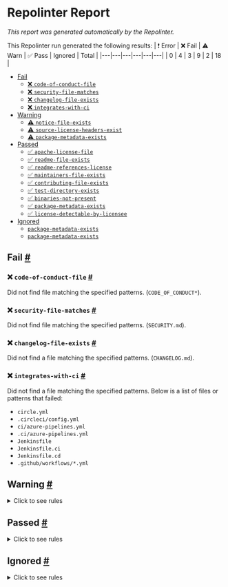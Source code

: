 # Repolinter Report

*This report was generated automatically by the Repolinter.*

This Repolinter run generated the following results:
| ❗  Error | ❌  Fail | ⚠️  Warn | ✅  Pass | Ignored | Total |
|---|---|---|---|---|---|
| 0 | 4 | 3 | 9 | 2 | 18 |

- [Fail](#user-content-fail)
  - [❌ `code-of-conduct-file`](#user-content--code-of-conduct-file)
  - [❌ `security-file-matches`](#user-content--security-file-matches)
  - [❌ `changelog-file-exists`](#user-content--changelog-file-exists)
  - [❌ `integrates-with-ci`](#user-content--integrates-with-ci)
- [Warning](#user-content-warning)
  - [⚠️ `notice-file-exists`](#user-content--notice-file-exists)
  - [⚠️ `source-license-headers-exist`](#user-content--source-license-headers-exist)
  - [⚠️ `package-metadata-exists`](#user-content--package-metadata-exists)
- [Passed](#user-content-passed)
  - [✅ `apache-license-file`](#user-content--apache-license-file)
  - [✅ `readme-file-exists`](#user-content--readme-file-exists)
  - [✅ `readme-references-license`](#user-content--readme-references-license)
  - [✅ `maintainers-file-exists`](#user-content--maintainers-file-exists)
  - [✅ `contributing-file-exists`](#user-content--contributing-file-exists)
  - [✅ `test-directory-exists`](#user-content--test-directory-exists)
  - [✅ `binaries-not-present`](#user-content--binaries-not-present)
  - [✅ `package-metadata-exists`](#user-content--package-metadata-exists)
  - [✅ `license-detectable-by-licensee`](#user-content--license-detectable-by-licensee)
- [Ignored](#user-content-ignored)
  - [`package-metadata-exists`](#user-content-package-metadata-exists)
  - [`package-metadata-exists`](#user-content-package-metadata-exists)

## Fail <a href="#user-content-fail" id="fail">#</a>

### ❌ `code-of-conduct-file` <a href="#user-content--code-of-conduct-file" id="-code-of-conduct-file">#</a>

Did not find file matching the specified patterns. (`CODE_OF_CONDUCT*`).

### ❌ `security-file-matches` <a href="#user-content--security-file-matches" id="-security-file-matches">#</a>

Did not find file matching the specified patterns. (`SECURITY.md`).

### ❌ `changelog-file-exists` <a href="#user-content--changelog-file-exists" id="-changelog-file-exists">#</a>

Did not find a file matching the specified patterns. (`CHANGELOG.md`).

### ❌ `integrates-with-ci` <a href="#user-content--integrates-with-ci" id="-integrates-with-ci">#</a>

Did not find a file matching the specified patterns. Below is a list of files or patterns that failed:

- `circle.yml`
- `.circleci/config.yml`
- `ci/azure-pipelines.yml`
- `.ci/azure-pipelines.yml`
- `Jenkinsfile`
- `Jenkinsfile.ci`
- `Jenkinsfile.cd`
- `.github/workflows/*.yml`


## Warning <a href="#user-content-warning" id="warning">#</a>

<details>
<summary>Click to see rules</summary>

### ⚠️ `notice-file-exists` <a href="#user-content--notice-file-exists" id="-notice-file-exists">#</a>

Did not find a file matching the specified patterns. (`NOTICE*`).

### ⚠️ `source-license-headers-exist` <a href="#user-content--source-license-headers-exist" id="-source-license-headers-exist">#</a>

Below is a list of files or patterns that failed:

- `scripts/depcheck.js`: The first 5 lines do not contain the pattern(s): Copyright.
- `scripts/pkgbump.js`: The first 5 lines do not contain the pattern(s): Copyright.
- `scripts/pkgcheck.js`: The first 5 lines do not contain the pattern(s): Copyright.
- `scripts/pkgstamp.js`: The first 5 lines do not contain the pattern(s): Copyright.
- `packages/composer-admin/index.js`: The first 5 lines do not contain the pattern(s): Copyright.
- `packages/composer-cli/cli.js`: The first 5 lines do not contain the pattern(s): Copyright.
- `packages/composer-cli/index.js`: The first 5 lines do not contain the pattern(s): Copyright.
- `packages/composer-client/index.js`: The first 5 lines do not contain the pattern(s): Copyright.
- `packages/composer-common/index.js`: The first 5 lines do not contain the pattern(s): Copyright.
- `packages/composer-connector-embedded/index.js`: The first 5 lines do not contain the pattern(s): Copyright.
- `packages/composer-connector-hlfv1/index.js`: The first 5 lines do not contain the pattern(s): Copyright.
- `packages/composer-connector-proxy/index.js`: The first 5 lines do not contain the pattern(s): Copyright.
- `packages/composer-connector-server/cli.js`: The first 5 lines do not contain the pattern(s): Copyright.
- `packages/composer-connector-server/index.js`: The first 5 lines do not contain the pattern(s): Copyright.
- `packages/composer-connector-web/index.js`: The first 5 lines do not contain the pattern(s): Copyright.
- `packages/composer-connector-web/karma.conf.js`: The first 5 lines do not contain the pattern(s): Copyright.
- `packages/composer-cucumber-steps/index.js`: The first 5 lines do not contain the pattern(s): Copyright.
- `packages/composer-documentation/index.js`: The first 5 lines do not contain the pattern(s): Copyright.
- `packages/composer-playground/cli.js`: The first 5 lines do not contain the pattern(s): Copyright.
- `packages/composer-playground/index.js`: The first 5 lines do not contain the pattern(s): Copyright.
- `packages/composer-playground/karma.conf.js`: The first 5 lines do not contain the pattern(s): Copyright.
- `packages/composer-playground/protractor.fabric.conf.js`: The first 5 lines do not contain the pattern(s): Copyright.
- `packages/composer-playground/protractor.web.conf.js`: The first 5 lines do not contain the pattern(s): Copyright.
- `packages/composer-playground/webpack.config.js`: The first 5 lines do not contain the pattern(s): Copyright.
- `packages/composer-playground-api/cli.js`: The first 5 lines do not contain the pattern(s): Copyright.
- `packages/composer-playground-api/index.js`: The first 5 lines do not contain the pattern(s): Copyright.
- `packages/composer-rest-server/cli.js`: The first 5 lines do not contain the pattern(s): Copyright.
- `packages/composer-rest-server/index.js`: The first 5 lines do not contain the pattern(s): Copyright.
- `packages/composer-runtime/index.js`: The first 5 lines do not contain the pattern(s): Copyright.
- `packages/composer-runtime-embedded/index.js`: The first 5 lines do not contain the pattern(s): Copyright.
- `packages/composer-runtime-hlfv1/index.js`: The first 5 lines do not contain the pattern(s): Copyright.
- `packages/composer-runtime-hlfv1/start.js`: The first 5 lines do not contain the pattern(s): Copyright.
- `packages/composer-runtime-pouchdb/index.js`: The first 5 lines do not contain the pattern(s): Copyright.
- `packages/composer-runtime-web/index.js`: The first 5 lines do not contain the pattern(s): Copyright.
- `packages/composer-runtime-web/karma.conf.js`: The first 5 lines do not contain the pattern(s): Copyright.
- `packages/composer-tests-functional/karma.conf.js`: The first 5 lines do not contain the pattern(s): Copyright.
- `packages/composer-tests-integration/index.js`: The first 5 lines do not contain the pattern(s): Copyright.
- `packages/composer-wallet-filesystem/index.js`: The first 5 lines do not contain the pattern(s): Copyright.
- `packages/composer-wallet-inmemory/index.js`: The first 5 lines do not contain the pattern(s): Copyright.
- `packages/loopback-connector-composer/index.js`: The first 5 lines do not contain the pattern(s): Copyright.
- `packages/composer-admin/lib/adminconnection.js`: The first 5 lines do not contain the pattern(s): Copyright.
- `packages/composer-admin/scripts/api-changelog.js`: The first 5 lines do not contain the pattern(s): Copyright.
- `packages/composer-admin/scripts/tsgen.js`: The first 5 lines do not contain the pattern(s): Copyright.
- `packages/composer-admin/test/adminconnection.js`: The first 5 lines do not contain the pattern(s): Copyright.
- `packages/composer-cli/test/cli.js`: The first 5 lines do not contain the pattern(s): Copyright.
- `packages/composer-cli/test/index.js`: The first 5 lines do not contain the pattern(s): Copyright.
- `packages/composer-client/lib/assetregistry.js`: The first 5 lines do not contain the pattern(s): Copyright.
- `packages/composer-client/lib/businessnetworkconnection.js`: The first 5 lines do not contain the pattern(s): Copyright.
- `packages/composer-client/lib/historian.js`: The first 5 lines do not contain the pattern(s): Copyright.
- `packages/composer-client/lib/identityregistry.js`: The first 5 lines do not contain the pattern(s): Copyright.
- `packages/composer-client/lib/participantregistry.js`: The first 5 lines do not contain the pattern(s): Copyright.
- `packages/composer-client/lib/query.js`: The first 5 lines do not contain the pattern(s): Copyright.
- `packages/composer-client/lib/registry.js`: The first 5 lines do not contain the pattern(s): Copyright.
- `packages/composer-client/lib/transactionregistry.js`: The first 5 lines do not contain the pattern(s): Copyright.
- `packages/composer-client/scripts/api-changelog.js`: The first 5 lines do not contain the pattern(s): Copyright.
- `packages/composer-client/scripts/tsgen.js`: The first 5 lines do not contain the pattern(s): Copyright.
- `packages/composer-client/test/assetregistry.js`: The first 5 lines do not contain the pattern(s): Copyright.
- `packages/composer-client/test/businessnetworkconnection.js`: The first 5 lines do not contain the pattern(s): Copyright.
- `packages/composer-client/test/historian.js`: The first 5 lines do not contain the pattern(s): Copyright.
- `packages/composer-client/test/identityregistry.js`: The first 5 lines do not contain the pattern(s): Copyright.
- `packages/composer-client/test/participantregistry.js`: The first 5 lines do not contain the pattern(s): Copyright.
- `packages/composer-client/test/query.js`: The first 5 lines do not contain the pattern(s): Copyright.
- `packages/composer-client/test/registry.js`: The first 5 lines do not contain the pattern(s): Copyright.
- `packages/composer-client/test/transactionregistry.js`: The first 5 lines do not contain the pattern(s): Copyright.
- `packages/composer-common/lib/aclmanager.js`: The first 5 lines do not contain the pattern(s): Copyright.
- `packages/composer-common/lib/baseexception.js`: The first 5 lines do not contain the pattern(s): Copyright.
- `packages/composer-common/lib/basefileexception.js`: The first 5 lines do not contain the pattern(s): Copyright.
- `packages/composer-common/lib/businessnetworkdefinition.js`: The first 5 lines do not contain the pattern(s): Copyright.
- `packages/composer-common/lib/businessnetworkmetadata.js`: The first 5 lines do not contain the pattern(s): Copyright.
- `packages/composer-common/lib/certificate.js`: The first 5 lines do not contain the pattern(s): Copyright.
- `packages/composer-common/lib/certificateutil.js`: The first 5 lines do not contain the pattern(s): Copyright.
- `packages/composer-common/lib/commitdecorator.js`: The first 5 lines do not contain the pattern(s): Copyright.
- `packages/composer-common/lib/commitdecoratorfactory.js`: The first 5 lines do not contain the pattern(s): Copyright.
- `packages/composer-common/lib/connection.js`: The first 5 lines do not contain the pattern(s): Copyright.
- `packages/composer-common/lib/connectionmanager.js`: The first 5 lines do not contain the pattern(s): Copyright.
- `packages/composer-common/lib/connectionprofilemanager.js`: The first 5 lines do not contain the pattern(s): Copyright.
- `packages/composer-common/lib/factory.js`: The first 5 lines do not contain the pattern(s): Copyright.
- `packages/composer-common/lib/filewallet.js`: The first 5 lines do not contain the pattern(s): Copyright.
- `packages/composer-common/lib/globalize.js`: The first 5 lines do not contain the pattern(s): Copyright.
- `packages/composer-common/lib/idcard.js`: The first 5 lines do not contain the pattern(s): Copyright.
- `packages/composer-common/lib/indexcompiler.js`: The first 5 lines do not contain the pattern(s): Copyright.
- `packages/composer-common/lib/modelmanager.js`: The first 5 lines do not contain the pattern(s): Copyright.
- `packages/composer-common/lib/modelutil.js`: The first 5 lines do not contain the pattern(s): Copyright.
- `packages/composer-common/lib/querymanager.js`: The first 5 lines do not contain the pattern(s): Copyright.
- `packages/composer-common/lib/readonlydecorator.js`: The first 5 lines do not contain the pattern(s): Copyright.
- `packages/composer-common/lib/readonlydecoratorfactory.js`: The first 5 lines do not contain the pattern(s): Copyright.
- `packages/composer-common/lib/returnsdecorator.js`: The first 5 lines do not contain the pattern(s): Copyright.
- `packages/composer-common/lib/returnsdecoratorfactory.js`: The first 5 lines do not contain the pattern(s): Copyright.
- `packages/composer-common/lib/scriptmanager.js`: The first 5 lines do not contain the pattern(s): Copyright.
- `packages/composer-common/lib/securitycontext.js`: The first 5 lines do not contain the pattern(s): Copyright.
- `packages/composer-common/lib/securityexception.js`: The first 5 lines do not contain the pattern(s): Copyright.
- `packages/composer-common/lib/serializer.js`: The first 5 lines do not contain the pattern(s): Copyright.
- `packages/composer-common/lib/typenotfoundexception.js`: The first 5 lines do not contain the pattern(s): Copyright.
- `packages/composer-common/lib/util.js`: The first 5 lines do not contain the pattern(s): Copyright.
- `packages/composer-common/lib/wallet.js`: The first 5 lines do not contain the pattern(s): Copyright.
- `packages/composer-common/scripts/api-changelog.js`: The first 5 lines do not contain the pattern(s): Copyright.
- `packages/composer-common/scripts/systemmodelgen.js`: The first 5 lines do not contain the pattern(s): Copyright.
- `packages/composer-common/scripts/tsgen.js`: The first 5 lines do not contain the pattern(s): Copyright.
- `packages/composer-common/test/aclmanager.js`: The first 5 lines do not contain the pattern(s): Copyright.
- `packages/composer-common/test/baseexception.js`: The first 5 lines do not contain the pattern(s): Copyright.
- `packages/composer-common/test/businessnetworkdefinition.js`: The first 5 lines do not contain the pattern(s): Copyright.
- `packages/composer-common/test/basefileexception.js`: The first 5 lines do not contain the pattern(s): Copyright.
- `packages/composer-common/test/businessnetworkmetadata.js`: The first 5 lines do not contain the pattern(s): Copyright.
- `packages/composer-common/test/certificate.js`: The first 5 lines do not contain the pattern(s): Copyright.
- `packages/composer-common/test/certificateutil.js`: The first 5 lines do not contain the pattern(s): Copyright.
- `packages/composer-common/test/commitdecorator.js`: The first 5 lines do not contain the pattern(s): Copyright.
- `packages/composer-common/test/commitdecoratorfactory.js`: The first 5 lines do not contain the pattern(s): Copyright.
- `packages/composer-common/test/connection.js`: The first 5 lines do not contain the pattern(s): Copyright.
- `packages/composer-common/test/connectionmanager.js`: The first 5 lines do not contain the pattern(s): Copyright.
- `packages/composer-common/test/connectionprofilemanager.js`: The first 5 lines do not contain the pattern(s): Copyright.
- `packages/composer-common/test/factory.js`: The first 5 lines do not contain the pattern(s): Copyright.
- `packages/composer-common/test/filewallet.js`: The first 5 lines do not contain the pattern(s): Copyright.
- `packages/composer-common/test/idcard.js`: The first 5 lines do not contain the pattern(s): Copyright.
- `packages/composer-common/test/indexcompiler.js`: The first 5 lines do not contain the pattern(s): Copyright.
- `packages/composer-common/test/modelmanager.js`: The first 5 lines do not contain the pattern(s): Copyright.
- `packages/composer-common/test/modelutil.js`: The first 5 lines do not contain the pattern(s): Copyright.
- `packages/composer-common/test/module.js`: The first 5 lines do not contain the pattern(s): Copyright.
- `packages/composer-common/test/querymanager.js`: The first 5 lines do not contain the pattern(s): Copyright.
- `packages/composer-common/test/readonlydecorator.js`: The first 5 lines do not contain the pattern(s): Copyright.
- `packages/composer-common/test/readonlydecoratorfactory.js`: The first 5 lines do not contain the pattern(s): Copyright.
- `packages/composer-common/test/returnsdecorator.js`: The first 5 lines do not contain the pattern(s): Copyright.
- `packages/composer-common/test/returnsdecoratorfactory.js`: The first 5 lines do not contain the pattern(s): Copyright.
- `packages/composer-common/test/scriptmanager.js`: The first 5 lines do not contain the pattern(s): Copyright.
- `packages/composer-common/test/securitycontext.js`: The first 5 lines do not contain the pattern(s): Copyright.
- `packages/composer-common/test/securityexception.js`: The first 5 lines do not contain the pattern(s): Copyright.
- `packages/composer-common/test/serializer.js`: The first 5 lines do not contain the pattern(s): Copyright.
- `packages/composer-common/test/typenotfoundexception.js`: The first 5 lines do not contain the pattern(s): Copyright.
- `packages/composer-common/test/util.js`: The first 5 lines do not contain the pattern(s): Copyright.
- `packages/composer-common/test/wallet.js`: The first 5 lines do not contain the pattern(s): Copyright.
- `packages/composer-connector-embedded/lib/embeddedconnection.js`: The first 5 lines do not contain the pattern(s): Copyright.
- `packages/composer-connector-embedded/lib/embeddedconnectionmanager.js`: The first 5 lines do not contain the pattern(s): Copyright.
- `packages/composer-connector-embedded/lib/embeddedsecuritycontext.js`: The first 5 lines do not contain the pattern(s): Copyright.
- `packages/composer-connector-embedded/test/embeddedconnection.js`: The first 5 lines do not contain the pattern(s): Copyright.
- `packages/composer-connector-embedded/test/embeddedconnectionmanager.js`: The first 5 lines do not contain the pattern(s): Copyright.
- `packages/composer-connector-embedded/test/embeddedsecuritycontext.js`: The first 5 lines do not contain the pattern(s): Copyright.
- `packages/composer-connector-embedded/test/setup.js`: The first 5 lines do not contain the pattern(s): Copyright.
- `packages/composer-connector-hlfv1/lib/hlfconnection.js`: The first 5 lines do not contain the pattern(s): Copyright.
- `packages/composer-connector-hlfv1/lib/hlfconnectionmanager.js`: The first 5 lines do not contain the pattern(s): Copyright.
- `packages/composer-connector-hlfv1/lib/hlfqueryhandler.js`: The first 5 lines do not contain the pattern(s): Copyright.
- `packages/composer-connector-hlfv1/lib/hlfsecuritycontext.js`: The first 5 lines do not contain the pattern(s): Copyright.
- `packages/composer-connector-hlfv1/lib/hlftxeventhandler.js`: The first 5 lines do not contain the pattern(s): Copyright.
- `packages/composer-connector-hlfv1/lib/hlfutil.js`: The first 5 lines do not contain the pattern(s): Copyright.
- `packages/composer-connector-hlfv1/lib/hlfwalletproxy.js`: The first 5 lines do not contain the pattern(s): Copyright.
- `packages/composer-connector-hlfv1/test/hlfconnection.js`: The first 5 lines do not contain the pattern(s): Copyright.
- `packages/composer-connector-hlfv1/test/hlfconnectionmanager.js`: The first 5 lines do not contain the pattern(s): Copyright.
- `packages/composer-connector-hlfv1/test/hlfqueryhandler.js`: The first 5 lines do not contain the pattern(s): Copyright.
- `packages/composer-connector-hlfv1/test/hlfsecuritycontext.js`: The first 5 lines do not contain the pattern(s): Copyright.
- `packages/composer-connector-hlfv1/test/hlftxeventhandler.js`: The first 5 lines do not contain the pattern(s): Copyright.
- `packages/composer-connector-hlfv1/test/hlfutil.js`: The first 5 lines do not contain the pattern(s): Copyright.
- `packages/composer-connector-hlfv1/test/hlfwalletproxy.js`: The first 5 lines do not contain the pattern(s): Copyright.
- `packages/composer-connector-proxy/lib/proxybusinessnetworkcardstore.js`: The first 5 lines do not contain the pattern(s): Copyright.
- `packages/composer-connector-proxy/lib/proxyconnection.js`: The first 5 lines do not contain the pattern(s): Copyright.
- `packages/composer-connector-proxy/lib/proxyconnectionmanager.js`: The first 5 lines do not contain the pattern(s): Copyright.
- `packages/composer-connector-proxy/lib/proxysecuritycontext.js`: The first 5 lines do not contain the pattern(s): Copyright.
- `packages/composer-connector-proxy/lib/proxyutil.js`: The first 5 lines do not contain the pattern(s): Copyright.
- `packages/composer-connector-proxy/test/proxybusinessnetworkcardstore.js`: The first 5 lines do not contain the pattern(s): Copyright.
- `packages/composer-connector-proxy/test/proxyconnection.js`: The first 5 lines do not contain the pattern(s): Copyright.
- `packages/composer-connector-proxy/test/proxyconnectionmanager.js`: The first 5 lines do not contain the pattern(s): Copyright.
- `packages/composer-connector-proxy/test/proxysecuritycontext.js`: The first 5 lines do not contain the pattern(s): Copyright.
- `packages/composer-connector-proxy/test/proxyutil.js`: The first 5 lines do not contain the pattern(s): Copyright.
- `packages/composer-connector-server/lib/connectorserver.js`: The first 5 lines do not contain the pattern(s): Copyright.
- `packages/composer-connector-server/test/cli.js`: The first 5 lines do not contain the pattern(s): Copyright.
- `packages/composer-connector-server/test/connectorserver.js`: The first 5 lines do not contain the pattern(s): Copyright.
- `packages/composer-connector-web/lib/chaincodestore.js`: The first 5 lines do not contain the pattern(s): Copyright.
- `packages/composer-connector-web/lib/webconnection.js`: The first 5 lines do not contain the pattern(s): Copyright.
- `packages/composer-connector-web/lib/webconnectionmanager.js`: The first 5 lines do not contain the pattern(s): Copyright.
- `packages/composer-connector-web/lib/websecuritycontext.js`: The first 5 lines do not contain the pattern(s): Copyright.
- `packages/composer-connector-web/scripts/tsgen.js`: The first 5 lines do not contain the pattern(s): Copyright.
- `packages/composer-connector-web/test/chaincodestore.js`: The first 5 lines do not contain the pattern(s): Copyright.
- `packages/composer-connector-web/test/setup.js`: The first 5 lines do not contain the pattern(s): Copyright.
- `packages/composer-connector-web/test/webconnection.js`: The first 5 lines do not contain the pattern(s): Copyright.
- `packages/composer-connector-web/test/webconnectionmanager.js`: The first 5 lines do not contain the pattern(s): Copyright.
- `packages/composer-connector-web/test/websecuritycontext.js`: The first 5 lines do not contain the pattern(s): Copyright.
- `packages/composer-cucumber-steps/lib/assetsteps.js`: The first 5 lines do not contain the pattern(s): Copyright.
- `packages/composer-cucumber-steps/lib/businessnetworksteps.js`: The first 5 lines do not contain the pattern(s): Copyright.
- `packages/composer-cucumber-steps/lib/composer.js`: The first 5 lines do not contain the pattern(s): Copyright.
- `packages/composer-cucumber-steps/lib/errorsteps.js`: The first 5 lines do not contain the pattern(s): Copyright.
- `packages/composer-cucumber-steps/lib/eventsteps.js`: The first 5 lines do not contain the pattern(s): Copyright.
- `packages/composer-cucumber-steps/lib/hooks.js`: The first 5 lines do not contain the pattern(s): Copyright.
- `packages/composer-cucumber-steps/lib/identitysteps.js`: The first 5 lines do not contain the pattern(s): Copyright.
- `packages/composer-cucumber-steps/lib/participantsteps.js`: The first 5 lines do not contain the pattern(s): Copyright.
- `packages/composer-cucumber-steps/lib/transactionsteps.js`: The first 5 lines do not contain the pattern(s): Copyright.
- `packages/composer-cucumber-steps/test/composer.js`: The first 5 lines do not contain the pattern(s): Copyright.
- `packages/composer-documentation/lib/opus.js`: The first 5 lines do not contain the pattern(s): Copyright.
- `packages/composer-documentation/test/opus.js`: The first 5 lines do not contain the pattern(s): Copyright.
- `packages/composer-documentation/testdata/logic.js`: The first 5 lines do not contain the pattern(s): Copyright.
- `packages/composer-documentation/testdata/objects.js`: The first 5 lines do not contain the pattern(s): Copyright, License.
- `packages/composer-playground/config/empty.js`: The first 5 lines do not contain the pattern(s): Copyright.
- `packages/composer-playground/config/head-config.common.js`: The first 5 lines do not contain the pattern(s): Copyright.
- `packages/composer-playground/config/helpers.js`: The first 5 lines do not contain the pattern(s): Copyright.
- `packages/composer-playground/config/karma.conf.js`: The first 5 lines do not contain the pattern(s): Copyright.
- `packages/composer-playground/config/spec-bundle.js`: The first 5 lines do not contain the pattern(s): Copyright.
- `packages/composer-playground/config/webpack.common.js`: The first 5 lines do not contain the pattern(s): Copyright.
- `packages/composer-playground/config/webpack.dev.js`: The first 5 lines do not contain the pattern(s): Copyright.
- `packages/composer-playground/config/webpack.github-deploy.js`: The first 5 lines do not contain the pattern(s): Copyright.
- `packages/composer-playground/config/webpack.prod.js`: The first 5 lines do not contain the pattern(s): Copyright.
- `packages/composer-playground/config/webpack.test.js`: The first 5 lines do not contain the pattern(s): Copyright.
- `packages/composer-playground-api/lib/util.js`: The first 5 lines do not contain the pattern(s): Copyright.
- `packages/composer-playground-api/routes/npm.js`: The first 5 lines do not contain the pattern(s): Copyright.
- `packages/composer-playground-api/test/index.js`: The first 5 lines do not contain the pattern(s): Copyright.
- `packages/composer-playground-api/test/npm.js`: The first 5 lines do not contain the pattern(s): Copyright.
- `packages/composer-report/bin/cmd.js`: The first 5 lines do not contain the pattern(s): Copyright.
- `packages/composer-report/lib/report.js`: The first 5 lines do not contain the pattern(s): Copyright.
- `packages/composer-report/test/cmd.js`: The first 5 lines do not contain the pattern(s): Copyright.
- `packages/composer-report/test/report.js`: The first 5 lines do not contain the pattern(s): Copyright.
- `packages/composer-rest-server/lib/loopbackcardstore.js`: The first 5 lines do not contain the pattern(s): Copyright.
- `packages/composer-rest-server/lib/loopbackwallet.js`: The first 5 lines do not contain the pattern(s): Copyright.
- `packages/composer-rest-server/lib/util.js`: The first 5 lines do not contain the pattern(s): Copyright.
- `packages/composer-rest-server/server/server.js`: The first 5 lines do not contain the pattern(s): Copyright.
- `packages/composer-rest-server/server/servercmd.js`: The first 5 lines do not contain the pattern(s): Copyright.
- `packages/composer-rest-server/test/apikey.js`: The first 5 lines do not contain the pattern(s): Copyright.
- `packages/composer-rest-server/test/assets.js`: The first 5 lines do not contain the pattern(s): Copyright.
- `packages/composer-rest-server/test/authentication.js`: The first 5 lines do not contain the pattern(s): Copyright.
- `packages/composer-rest-server/test/cli.js`: The first 5 lines do not contain the pattern(s): Copyright.
- `packages/composer-rest-server/test/events.js`: The first 5 lines do not contain the pattern(s): Copyright.
- `packages/composer-rest-server/test/filter.js`: The first 5 lines do not contain the pattern(s): Copyright.
- `packages/composer-rest-server/test/ldapserver.js`: The first 5 lines do not contain the pattern(s): Copyright.
- `packages/composer-rest-server/test/multiuser.js`: The first 5 lines do not contain the pattern(s): Copyright.
- `packages/composer-rest-server/test/participants.js`: The first 5 lines do not contain the pattern(s): Copyright.
- `packages/composer-rest-server/test/queries.js`: The first 5 lines do not contain the pattern(s): Copyright.
- `packages/composer-rest-server/test/returningTransations.js`: The first 5 lines do not contain the pattern(s): Copyright.
- `packages/composer-rest-server/test/root.js`: The first 5 lines do not contain the pattern(s): Copyright.
- `packages/composer-rest-server/test/system.js`: The first 5 lines do not contain the pattern(s): Copyright.
- `packages/composer-rest-server/test/transactions.js`: The first 5 lines do not contain the pattern(s): Copyright.
- `packages/composer-runtime/lib/accesscontroller.js`: The first 5 lines do not contain the pattern(s): Copyright.
- `packages/composer-runtime/lib/accessexception.js`: The first 5 lines do not contain the pattern(s): Copyright.
- `packages/composer-runtime/lib/aclcompiler.js`: The first 5 lines do not contain the pattern(s): Copyright.
- `packages/composer-runtime/lib/api.js`: The first 5 lines do not contain the pattern(s): Copyright.
- `packages/composer-runtime/lib/callbackrelationship.js`: The first 5 lines do not contain the pattern(s): Copyright.
- `packages/composer-runtime/lib/compiledaclbundle.js`: The first 5 lines do not contain the pattern(s): Copyright.
- `packages/composer-runtime/lib/compiledquerybundle.js`: The first 5 lines do not contain the pattern(s): Copyright.
- `packages/composer-runtime/lib/compiledscriptbundle.js`: The first 5 lines do not contain the pattern(s): Copyright.
- `packages/composer-runtime/lib/container.js`: The first 5 lines do not contain the pattern(s): Copyright.
- `packages/composer-runtime/lib/context.js`: The first 5 lines do not contain the pattern(s): Copyright.
- `packages/composer-runtime/lib/datacollection.js`: The first 5 lines do not contain the pattern(s): Copyright.
- `packages/composer-runtime/lib/dataservice.js`: The first 5 lines do not contain the pattern(s): Copyright.
- `packages/composer-runtime/lib/engine.businessnetworks.js`: The first 5 lines do not contain the pattern(s): Copyright.
- `packages/composer-runtime/lib/engine.js`: The first 5 lines do not contain the pattern(s): Copyright.
- `packages/composer-runtime/lib/engine.logging.js`: The first 5 lines do not contain the pattern(s): Copyright.
- `packages/composer-runtime/lib/engine.queries.js`: The first 5 lines do not contain the pattern(s): Copyright.
- `packages/composer-runtime/lib/engine.registries.js`: The first 5 lines do not contain the pattern(s): Copyright.
- `packages/composer-runtime/lib/engine.resources.js`: The first 5 lines do not contain the pattern(s): Copyright.
- `packages/composer-runtime/lib/engine.transactions.js`: The first 5 lines do not contain the pattern(s): Copyright.
- `packages/composer-runtime/lib/eventservice.js`: The first 5 lines do not contain the pattern(s): Copyright.
- `packages/composer-runtime/lib/httpservice.js`: The first 5 lines do not contain the pattern(s): Copyright.
- `packages/composer-runtime/lib/identitymanager.js`: The first 5 lines do not contain the pattern(s): Copyright.
- `packages/composer-runtime/lib/identityservice.js`: The first 5 lines do not contain the pattern(s): Copyright.
- `packages/composer-runtime/lib/installedbusinessnetwork.js`: The first 5 lines do not contain the pattern(s): Copyright.
- `packages/composer-runtime/lib/invalidrelationship.js`: The first 5 lines do not contain the pattern(s): Copyright.
- `packages/composer-runtime/lib/loggingservice.js`: The first 5 lines do not contain the pattern(s): Copyright.
- `packages/composer-runtime/lib/networkmanager.js`: The first 5 lines do not contain the pattern(s): Copyright.
- `packages/composer-runtime/lib/querycompiler.js`: The first 5 lines do not contain the pattern(s): Copyright.
- `packages/composer-runtime/lib/registry.js`: The first 5 lines do not contain the pattern(s): Copyright.
- `packages/composer-runtime/lib/registrymanager.js`: The first 5 lines do not contain the pattern(s): Copyright.
- `packages/composer-runtime/lib/resolver.js`: The first 5 lines do not contain the pattern(s): Copyright.
- `packages/composer-runtime/lib/resourcemanager.js`: The first 5 lines do not contain the pattern(s): Copyright.
- `packages/composer-runtime/lib/scriptcompiler.js`: The first 5 lines do not contain the pattern(s): Copyright.
- `packages/composer-runtime/lib/service.js`: The first 5 lines do not contain the pattern(s): Copyright.
- `packages/composer-runtime/lib/transactionhandler.js`: The first 5 lines do not contain the pattern(s): Copyright.
- `packages/composer-runtime/lib/transactionlogger.js`: The first 5 lines do not contain the pattern(s): Copyright.
- `packages/composer-runtime/scripts/tsgen.js`: The first 5 lines do not contain the pattern(s): Copyright.
- `packages/composer-runtime/test/accesscontroller.js`: The first 5 lines do not contain the pattern(s): Copyright.
- `packages/composer-runtime/test/accessexception.js`: The first 5 lines do not contain the pattern(s): Copyright.
- `packages/composer-runtime/test/aclcompiler.js`: The first 5 lines do not contain the pattern(s): Copyright.
- `packages/composer-runtime/test/api.js`: The first 5 lines do not contain the pattern(s): Copyright.
- `packages/composer-runtime/test/callbackrelationship.js`: The first 5 lines do not contain the pattern(s): Copyright.
- `packages/composer-runtime/test/compiledaclbundle.js`: The first 5 lines do not contain the pattern(s): Copyright.
- `packages/composer-runtime/test/compiledquerybundle.js`: The first 5 lines do not contain the pattern(s): Copyright.
- `packages/composer-runtime/test/compiledscriptbundle.js`: The first 5 lines do not contain the pattern(s): Copyright.
- `packages/composer-runtime/test/container.js`: The first 5 lines do not contain the pattern(s): Copyright.
- `packages/composer-runtime/test/context.js`: The first 5 lines do not contain the pattern(s): Copyright.
- `packages/composer-runtime/test/datacollection.js`: The first 5 lines do not contain the pattern(s): Copyright.
- `packages/composer-runtime/test/dataservice.js`: The first 5 lines do not contain the pattern(s): Copyright.
- `packages/composer-runtime/test/engine.businessnetworks.js`: The first 5 lines do not contain the pattern(s): Copyright.
- `packages/composer-runtime/test/engine.js`: The first 5 lines do not contain the pattern(s): Copyright.
- `packages/composer-runtime/test/engine.logging.js`: The first 5 lines do not contain the pattern(s): Copyright.
- `packages/composer-runtime/test/engine.queries.js`: The first 5 lines do not contain the pattern(s): Copyright.
- `packages/composer-runtime/test/engine.registries.js`: The first 5 lines do not contain the pattern(s): Copyright.
- `packages/composer-runtime/test/engine.resources.js`: The first 5 lines do not contain the pattern(s): Copyright.
- `packages/composer-runtime/test/engine.transactions.js`: The first 5 lines do not contain the pattern(s): Copyright.
- `packages/composer-runtime/test/eventservice.js`: The first 5 lines do not contain the pattern(s): Copyright.
- `packages/composer-runtime/test/httpservice.js`: The first 5 lines do not contain the pattern(s): Copyright.
- `packages/composer-runtime/test/identitymanager.js`: The first 5 lines do not contain the pattern(s): Copyright.
- `packages/composer-runtime/test/identityservice.js`: The first 5 lines do not contain the pattern(s): Copyright.
- `packages/composer-runtime/test/index.js`: The first 5 lines do not contain the pattern(s): Copyright.
- `packages/composer-runtime/test/installedbusinessnetwork.js`: The first 5 lines do not contain the pattern(s): Copyright.
- `packages/composer-runtime/test/invalidrelationship.js`: The first 5 lines do not contain the pattern(s): Copyright.
- `packages/composer-runtime/test/loggingservice.js`: The first 5 lines do not contain the pattern(s): Copyright.
- `packages/composer-runtime/test/networkmanager.js`: The first 5 lines do not contain the pattern(s): Copyright.
- `packages/composer-runtime/test/querycompiler.js`: The first 5 lines do not contain the pattern(s): Copyright.
- `packages/composer-runtime/test/registry.js`: The first 5 lines do not contain the pattern(s): Copyright.
- `packages/composer-runtime/test/registrymanager.js`: The first 5 lines do not contain the pattern(s): Copyright.
- `packages/composer-runtime/test/resolver.js`: The first 5 lines do not contain the pattern(s): Copyright.
- `packages/composer-runtime/test/resourcemanager.js`: The first 5 lines do not contain the pattern(s): Copyright.
- `packages/composer-runtime/test/scriptcompiler.js`: The first 5 lines do not contain the pattern(s): Copyright.
- `packages/composer-runtime/test/service.js`: The first 5 lines do not contain the pattern(s): Copyright.
- `packages/composer-runtime/test/transactionhandler.js`: The first 5 lines do not contain the pattern(s): Copyright.
- `packages/composer-runtime/test/transactionlogger.js`: The first 5 lines do not contain the pattern(s): Copyright.
- `packages/composer-runtime-embedded/lib/embeddedcontainer.js`: The first 5 lines do not contain the pattern(s): Copyright.
- `packages/composer-runtime-embedded/lib/embeddedcontext.js`: The first 5 lines do not contain the pattern(s): Copyright.
- `packages/composer-runtime-embedded/lib/embeddeddataservice.js`: The first 5 lines do not contain the pattern(s): Copyright.
- `packages/composer-runtime-embedded/lib/embeddedeventservice.js`: The first 5 lines do not contain the pattern(s): Copyright.
- `packages/composer-runtime-embedded/lib/embeddedhttpservice.js`: The first 5 lines do not contain the pattern(s): Copyright.
- `packages/composer-runtime-embedded/lib/embeddedidentityservice.js`: The first 5 lines do not contain the pattern(s): Copyright.
- `packages/composer-runtime-embedded/lib/embeddedloggingservice.js`: The first 5 lines do not contain the pattern(s): Copyright.
- `packages/composer-runtime-embedded/lib/embeddedscriptcompiler.js`: The first 5 lines do not contain the pattern(s): Copyright.
- `packages/composer-runtime-embedded/test/embeddedcontainer.js`: The first 5 lines do not contain the pattern(s): Copyright.
- `packages/composer-runtime-embedded/test/embeddedcontext.js`: The first 5 lines do not contain the pattern(s): Copyright.
- `packages/composer-runtime-embedded/test/embeddeddataservice.js`: The first 5 lines do not contain the pattern(s): Copyright.
- `packages/composer-runtime-embedded/test/embeddedeventservice.js`: The first 5 lines do not contain the pattern(s): Copyright.
- `packages/composer-runtime-embedded/test/embeddedhttpservice.js`: The first 5 lines do not contain the pattern(s): Copyright.
- `packages/composer-runtime-embedded/test/embeddedidentityservice.js`: The first 5 lines do not contain the pattern(s): Copyright.
- `packages/composer-runtime-embedded/test/embeddedloggingservice.js`: The first 5 lines do not contain the pattern(s): Copyright.
- `packages/composer-runtime-embedded/test/embeddedscriptcompiler.js`: The first 5 lines do not contain the pattern(s): Copyright.
- `packages/composer-runtime-embedded/test/setup.js`: The first 5 lines do not contain the pattern(s): Copyright.
- `packages/composer-runtime-hlfv1/lib/composer.js`: The first 5 lines do not contain the pattern(s): Copyright.
- `packages/composer-runtime-hlfv1/lib/nodecontainer.js`: The first 5 lines do not contain the pattern(s): Copyright.
- `packages/composer-runtime-hlfv1/lib/nodecontext.js`: The first 5 lines do not contain the pattern(s): Copyright.
- `packages/composer-runtime-hlfv1/lib/nodedatacollection.js`: The first 5 lines do not contain the pattern(s): Copyright.
- `packages/composer-runtime-hlfv1/lib/nodedataservice.js`: The first 5 lines do not contain the pattern(s): Copyright.
- `packages/composer-runtime-hlfv1/lib/nodeeventservice.js`: The first 5 lines do not contain the pattern(s): Copyright.
- `packages/composer-runtime-hlfv1/lib/nodehttpservice.js`: The first 5 lines do not contain the pattern(s): Copyright.
- `packages/composer-runtime-hlfv1/lib/nodeidentityservice.js`: The first 5 lines do not contain the pattern(s): Copyright.
- `packages/composer-runtime-hlfv1/lib/nodeloggingservice.js`: The first 5 lines do not contain the pattern(s): Copyright.
- `packages/composer-runtime-hlfv1/lib/nodeutils.js`: The first 5 lines do not contain the pattern(s): Copyright.
- `packages/composer-runtime-hlfv1/test/composer.js`: The first 5 lines do not contain the pattern(s): Copyright.
- `packages/composer-runtime-hlfv1/test/nodecontainer.js`: The first 5 lines do not contain the pattern(s): Copyright.
- `packages/composer-runtime-hlfv1/test/nodecontext.js`: The first 5 lines do not contain the pattern(s): Copyright.
- `packages/composer-runtime-hlfv1/test/nodedatacollection.js`: The first 5 lines do not contain the pattern(s): Copyright.
- `packages/composer-runtime-hlfv1/test/nodedataservice.js`: The first 5 lines do not contain the pattern(s): Copyright.
- `packages/composer-runtime-hlfv1/test/nodeeventservice.js`: The first 5 lines do not contain the pattern(s): Copyright.
- `packages/composer-runtime-hlfv1/test/nodehttpservice.js`: The first 5 lines do not contain the pattern(s): Copyright.
- `packages/composer-runtime-hlfv1/test/nodeidentityservice.js`: The first 5 lines do not contain the pattern(s): Copyright.
- `packages/composer-runtime-hlfv1/test/nodeloggingservice.js`: The first 5 lines do not contain the pattern(s): Copyright.
- `packages/composer-runtime-hlfv1/test/nodeutils.js`: The first 5 lines do not contain the pattern(s): Copyright.
- `packages/composer-runtime-hlfv1/test/start.js`: The first 5 lines do not contain the pattern(s): Copyright.
- `packages/composer-runtime-pouchdb/lib/pouchdbdatacollection.js`: The first 5 lines do not contain the pattern(s): Copyright.
- `packages/composer-runtime-pouchdb/lib/pouchdbdataservice.js`: The first 5 lines do not contain the pattern(s): Copyright.
- `packages/composer-runtime-pouchdb/lib/pouchdbutils.js`: The first 5 lines do not contain the pattern(s): Copyright.
- `packages/composer-runtime-pouchdb/test/pouchdbdatacollection.js`: The first 5 lines do not contain the pattern(s): Copyright.
- `packages/composer-runtime-pouchdb/test/pouchdbdataservice.js`: The first 5 lines do not contain the pattern(s): Copyright.
- `packages/composer-runtime-pouchdb/test/pouchdbutils.js`: The first 5 lines do not contain the pattern(s): Copyright.
- `packages/composer-runtime-pouchdb/test/setup.js`: The first 5 lines do not contain the pattern(s): Copyright.
- `packages/composer-runtime-web/lib/webcontainer.js`: The first 5 lines do not contain the pattern(s): Copyright.
- `packages/composer-runtime-web/lib/webcontext.js`: The first 5 lines do not contain the pattern(s): Copyright.
- `packages/composer-runtime-web/lib/webdataservice.js`: The first 5 lines do not contain the pattern(s): Copyright.
- `packages/composer-runtime-web/lib/webeventservice.js`: The first 5 lines do not contain the pattern(s): Copyright.
- `packages/composer-runtime-web/lib/webhttpservice.js`: The first 5 lines do not contain the pattern(s): Copyright.
- `packages/composer-runtime-web/lib/webidentityservice.js`: The first 5 lines do not contain the pattern(s): Copyright.
- `packages/composer-runtime-web/lib/webloggingservice.js`: The first 5 lines do not contain the pattern(s): Copyright.
- `packages/composer-runtime-web/test/setup.js`: The first 5 lines do not contain the pattern(s): Copyright.
- `packages/composer-runtime-web/test/webcontainer.js`: The first 5 lines do not contain the pattern(s): Copyright.
- `packages/composer-runtime-web/test/webcontext.js`: The first 5 lines do not contain the pattern(s): Copyright.
- `packages/composer-runtime-web/test/webdataservice.js`: The first 5 lines do not contain the pattern(s): Copyright.
- `packages/composer-runtime-web/test/webeventservice.js`: The first 5 lines do not contain the pattern(s): Copyright.
- `packages/composer-runtime-web/test/webhttpservice.js`: The first 5 lines do not contain the pattern(s): Copyright.
- `packages/composer-runtime-web/test/webidentityservice.js`: The first 5 lines do not contain the pattern(s): Copyright.
- `packages/composer-runtime-web/test/webloggingservice.js`: The first 5 lines do not contain the pattern(s): Copyright.
- `packages/composer-tests-functional/scripts/http.js`: The first 5 lines do not contain the pattern(s): Copyright.
- `packages/composer-tests-functional/systest/accesscontrols.js`: The first 5 lines do not contain the pattern(s): Copyright.
- `packages/composer-tests-functional/systest/assets.js`: The first 5 lines do not contain the pattern(s): Copyright.
- `packages/composer-tests-functional/systest/events.js`: The first 5 lines do not contain the pattern(s): Copyright.
- `packages/composer-tests-functional/systest/historian.js`: The first 5 lines do not contain the pattern(s): Copyright.
- `packages/composer-tests-functional/systest/identities.js`: The first 5 lines do not contain the pattern(s): Copyright.
- `packages/composer-tests-functional/systest/native.js`: The first 5 lines do not contain the pattern(s): Copyright.
- `packages/composer-tests-functional/systest/nohistorian.js`: The first 5 lines do not contain the pattern(s): Copyright.
- `packages/composer-tests-functional/systest/participants.js`: The first 5 lines do not contain the pattern(s): Copyright.
- `packages/composer-tests-functional/systest/post.js`: The first 5 lines do not contain the pattern(s): Copyright.
- `packages/composer-tests-functional/systest/queries.js`: The first 5 lines do not contain the pattern(s): Copyright.
- `packages/composer-tests-functional/systest/testutil.js`: The first 5 lines do not contain the pattern(s): Copyright.
- `packages/composer-tests-functional/systest/transactions.assets.js`: The first 5 lines do not contain the pattern(s): Copyright.
- `packages/composer-tests-functional/systest/transactions.http.js`: The first 5 lines do not contain the pattern(s): Copyright.
- `packages/composer-tests-functional/systest/transactions.js`: The first 5 lines do not contain the pattern(s): Copyright.
- `packages/composer-tests-functional/systest/transactions.native.js`: The first 5 lines do not contain the pattern(s): Copyright.
- `packages/composer-tests-functional/systest/transactions.participants.js`: The first 5 lines do not contain the pattern(s): Copyright.
- `packages/composer-tests-functional/systest/transactions.queries.js`: The first 5 lines do not contain the pattern(s): Copyright.
- `packages/composer-tests-integration/lib/clisteps.js`: The first 5 lines do not contain the pattern(s): Copyright.
- `packages/composer-tests-integration/lib/composer.js`: The first 5 lines do not contain the pattern(s): Copyright.
- `packages/composer-tests-integration/lib/errorsteps.js`: The first 5 lines do not contain the pattern(s): Copyright.
- `packages/composer-tests-integration/lib/generatorsteps.js`: The first 5 lines do not contain the pattern(s): Copyright.
- `packages/composer-tests-integration/lib/hooks.js`: The first 5 lines do not contain the pattern(s): Copyright.
- `packages/composer-tests-integration/lib/md-code-extractor.js`: The first 5 lines do not contain the pattern(s): Copyright.
- `packages/composer-tests-integration/lib/reststeps.js`: The first 5 lines do not contain the pattern(s): Copyright.
- `packages/composer-tests-integration/lib/tutorialsteps.js`: The first 5 lines do not contain the pattern(s): Copyright.
- `packages/composer-tests-integration/scripts/ldap.js`: The first 5 lines do not contain the pattern(s): Copyright.
- `packages/composer-tests-integration/scripts/npm_serve.js`: The first 5 lines do not contain the pattern(s): Copyright.
- `packages/composer-wallet-filesystem/lib/filesystemwallet.js`: The first 5 lines do not contain the pattern(s): Copyright.
- `packages/composer-wallet-filesystem/test/config.js`: The first 5 lines do not contain the pattern(s): Copyright.
- `packages/composer-wallet-filesystem/test/wallet.js`: The first 5 lines do not contain the pattern(s): Copyright.
- `packages/composer-wallet-inmemory/lib/memorywallet.js`: The first 5 lines do not contain the pattern(s): Copyright.
- `packages/composer-wallet-inmemory/test/config.js`: The first 5 lines do not contain the pattern(s): Copyright.
- `packages/composer-wallet-inmemory/test/wallet.js`: The first 5 lines do not contain the pattern(s): Copyright.
- `packages/composer-website/scripts/merge.js`: The first 5 lines do not contain the pattern(s): Copyright.
- `packages/generator-hyperledger-composer/generators/util.js`: The first 5 lines do not contain the pattern(s): Copyright.
- `packages/generator-hyperledger-composer/test/angular-archive.js`: The first 5 lines do not contain the pattern(s): Copyright.
- `packages/generator-hyperledger-composer/test/angular-network.js`: The first 5 lines do not contain the pattern(s): Copyright.
- `packages/generator-hyperledger-composer/test/app.js`: The first 5 lines do not contain the pattern(s): Copyright.
- `packages/generator-hyperledger-composer/test/business-network.js`: The first 5 lines do not contain the pattern(s): Copyright.
- `packages/generator-hyperledger-composer/test/loopback.js`: The first 5 lines do not contain the pattern(s): Copyright.
- `packages/generator-hyperledger-composer/test/model.js`: The first 5 lines do not contain the pattern(s): Copyright.
- `packages/loopback-connector-composer/lib/businessnetworkconnectionwrapper.js`: The first 5 lines do not contain the pattern(s): Copyright.
- `packages/loopback-connector-composer/lib/businessnetworkconnector.js`: The first 5 lines do not contain the pattern(s): Copyright.
- `packages/loopback-connector-composer/lib/filterparser.js`: The first 5 lines do not contain the pattern(s): Copyright.
- `packages/loopback-connector-composer/test/assets.js`: The first 5 lines do not contain the pattern(s): Copyright.
- `packages/loopback-connector-composer/test/businessnetworkconnectionwrapper.js`: The first 5 lines do not contain the pattern(s): Copyright.
- `packages/loopback-connector-composer/test/businessnetworkconnector.js`: The first 5 lines do not contain the pattern(s): Copyright.
- `packages/loopback-connector-composer/test/events.js`: The first 5 lines do not contain the pattern(s): Copyright.
- `packages/loopback-connector-composer/test/filterparser.js`: The first 5 lines do not contain the pattern(s): Copyright.
- `packages/loopback-connector-composer/test/index.js`: The first 5 lines do not contain the pattern(s): Copyright.
- `packages/loopback-connector-composer/test/participants.js`: The first 5 lines do not contain the pattern(s): Copyright.
- `packages/loopback-connector-composer/test/transactions.js`: The first 5 lines do not contain the pattern(s): Copyright.
- `packages/composer-cli/lib/cmds/archive.js`: The first 5 lines do not contain the pattern(s): Copyright.
- `packages/composer-cli/lib/cmds/card.js`: The first 5 lines do not contain the pattern(s): Copyright.
- `packages/composer-cli/lib/cmds/generator.js`: The first 5 lines do not contain the pattern(s): Copyright.
- `packages/composer-cli/lib/cmds/identity.js`: The first 5 lines do not contain the pattern(s): Copyright.
- `packages/composer-cli/lib/cmds/network.js`: The first 5 lines do not contain the pattern(s): Copyright.
- `packages/composer-cli/lib/cmds/participant.js`: The first 5 lines do not contain the pattern(s): Copyright.
- `packages/composer-cli/lib/cmds/report.js`: The first 5 lines do not contain the pattern(s): Copyright.
- `packages/composer-cli/lib/cmds/transaction.js`: The first 5 lines do not contain the pattern(s): Copyright.
- `packages/composer-cli/test/archive/archive.js`: The first 5 lines do not contain the pattern(s): Copyright.
- `packages/composer-cli/test/archive/create.js`: The first 5 lines do not contain the pattern(s): Copyright.
- `packages/composer-cli/test/archive/list.js`: The first 5 lines do not contain the pattern(s): Copyright.
- `packages/composer-cli/test/card/card.js`: The first 5 lines do not contain the pattern(s): Copyright.
- `packages/composer-cli/test/card/create.js`: The first 5 lines do not contain the pattern(s): Copyright.
- `packages/composer-cli/test/card/delete.js`: The first 5 lines do not contain the pattern(s): Copyright.
- `packages/composer-cli/test/card/export.js`: The first 5 lines do not contain the pattern(s): Copyright.
- `packages/composer-cli/test/card/import.js`: The first 5 lines do not contain the pattern(s): Copyright.
- `packages/composer-cli/test/card/list.js`: The first 5 lines do not contain the pattern(s): Copyright.
- `packages/composer-cli/test/card/validate.js`: The first 5 lines do not contain the pattern(s): Copyright.
- `packages/composer-cli/test/generator/createCode.js`: The first 5 lines do not contain the pattern(s): Copyright.
- `packages/composer-cli/test/generator/generator.js`: The first 5 lines do not contain the pattern(s): Copyright.
- `packages/composer-cli/test/identity/bind.js`: The first 5 lines do not contain the pattern(s): Copyright.
- `packages/composer-cli/test/identity/identity.js`: The first 5 lines do not contain the pattern(s): Copyright.
- `packages/composer-cli/test/identity/issue.js`: The first 5 lines do not contain the pattern(s): Copyright.
- `packages/composer-cli/test/identity/list.js`: The first 5 lines do not contain the pattern(s): Copyright.
- `packages/composer-cli/test/identity/request.js`: The first 5 lines do not contain the pattern(s): Copyright.
- `packages/composer-cli/test/identity/revoke.js`: The first 5 lines do not contain the pattern(s): Copyright.
- `packages/composer-cli/test/network/download.js`: The first 5 lines do not contain the pattern(s): Copyright.
- `packages/composer-cli/test/network/install.js`: The first 5 lines do not contain the pattern(s): Copyright.
- `packages/composer-cli/test/network/list.js`: The first 5 lines do not contain the pattern(s): Copyright.
- `packages/composer-cli/test/network/loglevel.js`: The first 5 lines do not contain the pattern(s): Copyright.
- `packages/composer-cli/test/network/network.js`: The first 5 lines do not contain the pattern(s): Copyright.
- `packages/composer-cli/test/network/ping.js`: The first 5 lines do not contain the pattern(s): Copyright.
- `packages/composer-cli/test/network/reset.js`: The first 5 lines do not contain the pattern(s): Copyright.
- `packages/composer-cli/test/network/start.js`: The first 5 lines do not contain the pattern(s): Copyright.
- `packages/composer-cli/test/network/upgrade.js`: The first 5 lines do not contain the pattern(s): Copyright.
- `packages/composer-cli/test/participant/add.js`: The first 5 lines do not contain the pattern(s): Copyright.
- `packages/composer-cli/test/participant/participant.js`: The first 5 lines do not contain the pattern(s): Copyright.
- `packages/composer-cli/test/report/report.js`: The first 5 lines do not contain the pattern(s): Copyright.
- `packages/composer-cli/test/transaction/submit.js`: The first 5 lines do not contain the pattern(s): Copyright.
- `packages/composer-cli/test/transaction/transaction.js`: The first 5 lines do not contain the pattern(s): Copyright.
- `packages/composer-cli/test/utils/cmdutils.js`: The first 5 lines do not contain the pattern(s): Copyright.
- `packages/composer-common/lib/acl/aclfile.js`: The first 5 lines do not contain the pattern(s): Copyright.
- `packages/composer-common/lib/acl/aclrule.js`: The first 5 lines do not contain the pattern(s): Copyright.
- `packages/composer-common/lib/acl/illegalaclexception.js`: The first 5 lines do not contain the pattern(s): Copyright.
- `packages/composer-common/lib/acl/modelbinding.js`: The first 5 lines do not contain the pattern(s): Copyright.
- `packages/composer-common/lib/acl/operation.js`: The first 5 lines do not contain the pattern(s): Copyright.
- `packages/composer-common/lib/acl/predicate.js`: The first 5 lines do not contain the pattern(s): Copyright.
- `packages/composer-common/lib/cardstore/businessnetworkcardstore.js`: The first 5 lines do not contain the pattern(s): Copyright.
- `packages/composer-common/lib/cardstore/networkcardstoremanager.js`: The first 5 lines do not contain the pattern(s): Copyright.
- `packages/composer-common/lib/cardstore/walletbackedcardstore.js`: The first 5 lines do not contain the pattern(s): Copyright.
- `packages/composer-common/lib/codegen/codegen.js`: The first 5 lines do not contain the pattern(s): Copyright.
- `packages/composer-common/lib/codegen/filewriter.js`: The first 5 lines do not contain the pattern(s): Copyright.
- `packages/composer-common/lib/codegen/javascriptparser.js`: The first 5 lines do not contain the pattern(s): Copyright.
- `packages/composer-common/lib/codegen/parsejs.js`: The first 5 lines do not contain the pattern(s): Copyright.
- `packages/composer-common/lib/codegen/writer.js`: The first 5 lines do not contain the pattern(s): Copyright.
- `packages/composer-common/lib/config/configmediator.js`: The first 5 lines do not contain the pattern(s): Copyright.
- `packages/composer-common/lib/introspect/assetdeclaration.js`: The first 5 lines do not contain the pattern(s): Copyright.
- `packages/composer-common/lib/introspect/classdeclaration.js`: The first 5 lines do not contain the pattern(s): Copyright.
- `packages/composer-common/lib/introspect/conceptdeclaration.js`: The first 5 lines do not contain the pattern(s): Copyright.
- `packages/composer-common/lib/introspect/decorated.js`: The first 5 lines do not contain the pattern(s): Copyright.
- `packages/composer-common/lib/introspect/decorator.js`: The first 5 lines do not contain the pattern(s): Copyright.
- `packages/composer-common/lib/introspect/decoratorfactory.js`: The first 5 lines do not contain the pattern(s): Copyright.
- `packages/composer-common/lib/introspect/enumdeclaration.js`: The first 5 lines do not contain the pattern(s): Copyright.
- `packages/composer-common/lib/introspect/enumvaluedeclaration.js`: The first 5 lines do not contain the pattern(s): Copyright.
- `packages/composer-common/lib/introspect/eventdeclaration.js`: The first 5 lines do not contain the pattern(s): Copyright.
- `packages/composer-common/lib/introspect/field.js`: The first 5 lines do not contain the pattern(s): Copyright.
- `packages/composer-common/lib/introspect/functiondeclaration.js`: The first 5 lines do not contain the pattern(s): Copyright.
- `packages/composer-common/lib/introspect/illegalmodelexception.js`: The first 5 lines do not contain the pattern(s): Copyright.
- `packages/composer-common/lib/introspect/introspector.js`: The first 5 lines do not contain the pattern(s): Copyright.
- `packages/composer-common/lib/introspect/modelfile.js`: The first 5 lines do not contain the pattern(s): Copyright.
- `packages/composer-common/lib/introspect/numbervalidator.js`: The first 5 lines do not contain the pattern(s): Copyright.
- `packages/composer-common/lib/introspect/parseexception.js`: The first 5 lines do not contain the pattern(s): Copyright.
- `packages/composer-common/lib/introspect/participantdeclaration.js`: The first 5 lines do not contain the pattern(s): Copyright.
- `packages/composer-common/lib/introspect/property.js`: The first 5 lines do not contain the pattern(s): Copyright.
- `packages/composer-common/lib/introspect/relationshipdeclaration.js`: The first 5 lines do not contain the pattern(s): Copyright.
- `packages/composer-common/lib/introspect/script.js`: The first 5 lines do not contain the pattern(s): Copyright.
- `packages/composer-common/lib/introspect/stringvalidator.js`: The first 5 lines do not contain the pattern(s): Copyright.
- `packages/composer-common/lib/introspect/transactiondeclaration.js`: The first 5 lines do not contain the pattern(s): Copyright.
- `packages/composer-common/lib/introspect/validator.js`: The first 5 lines do not contain the pattern(s): Copyright.
- `packages/composer-common/lib/log/consolelogger.js`: The first 5 lines do not contain the pattern(s): Copyright.
- `packages/composer-common/lib/log/logger.js`: The first 5 lines do not contain the pattern(s): Copyright.
- `packages/composer-common/lib/log/node.js`: The first 5 lines do not contain the pattern(s): Copyright.
- `packages/composer-common/lib/log/tree.js`: The first 5 lines do not contain the pattern(s): Copyright.
- `packages/composer-common/lib/log/winstonInjector.js`: The first 5 lines do not contain the pattern(s): Copyright.
- `packages/composer-common/lib/model/concept.js`: The first 5 lines do not contain the pattern(s): Copyright.
- `packages/composer-common/lib/model/identifiable.js`: The first 5 lines do not contain the pattern(s): Copyright.
- `packages/composer-common/lib/model/relationship.js`: The first 5 lines do not contain the pattern(s): Copyright.
- `packages/composer-common/lib/model/resource.js`: The first 5 lines do not contain the pattern(s): Copyright.
- `packages/composer-common/lib/model/resourceid.js`: The first 5 lines do not contain the pattern(s): Copyright.
- `packages/composer-common/lib/model/typed.js`: The first 5 lines do not contain the pattern(s): Copyright.
- `packages/composer-common/lib/model/validatedconcept.js`: The first 5 lines do not contain the pattern(s): Copyright.
- `packages/composer-common/lib/model/validatedresource.js`: The first 5 lines do not contain the pattern(s): Copyright.
- `packages/composer-common/lib/module/loadModule.js`: The first 5 lines do not contain the pattern(s): Copyright.
- `packages/composer-common/lib/query/invalidqueryexception.js`: The first 5 lines do not contain the pattern(s): Copyright.
- `packages/composer-common/lib/query/limit.js`: The first 5 lines do not contain the pattern(s): Copyright.
- `packages/composer-common/lib/query/orderby.js`: The first 5 lines do not contain the pattern(s): Copyright.
- `packages/composer-common/lib/query/query.js`: The first 5 lines do not contain the pattern(s): Copyright.
- `packages/composer-common/lib/query/queryanalyzer.js`: The first 5 lines do not contain the pattern(s): Copyright.
- `packages/composer-common/lib/query/queryfile.js`: The first 5 lines do not contain the pattern(s): Copyright.
- `packages/composer-common/lib/query/select.js`: The first 5 lines do not contain the pattern(s): Copyright.
- `packages/composer-common/lib/query/skip.js`: The first 5 lines do not contain the pattern(s): Copyright.
- `packages/composer-common/lib/query/sort.js`: The first 5 lines do not contain the pattern(s): Copyright.
- `packages/composer-common/lib/query/where.js`: The first 5 lines do not contain the pattern(s): Copyright.
- `packages/composer-common/lib/query/whereastvalidator.js`: The first 5 lines do not contain the pattern(s): Copyright.
- `packages/composer-common/lib/serializer/instancegenerator.js`: The first 5 lines do not contain the pattern(s): Copyright.
- `packages/composer-common/lib/serializer/jsongenerator.js`: The first 5 lines do not contain the pattern(s): Copyright.
- `packages/composer-common/lib/serializer/jsonpopulator.js`: The first 5 lines do not contain the pattern(s): Copyright.
- `packages/composer-common/lib/serializer/resourcevalidator.js`: The first 5 lines do not contain the pattern(s): Copyright.
- `packages/composer-common/lib/serializer/typedstack.js`: The first 5 lines do not contain the pattern(s): Copyright.
- `packages/composer-common/lib/serializer/validationexception.js`: The first 5 lines do not contain the pattern(s): Copyright.
- `packages/composer-common/lib/serializer/valuegenerator.js`: The first 5 lines do not contain the pattern(s): Copyright.
- `packages/composer-common/lib/tools/changelog.js`: The first 5 lines do not contain the pattern(s): Copyright.
- `packages/composer-common/lib/tools/plantumltoimage.js`: The first 5 lines do not contain the pattern(s): Copyright.
- `packages/composer-common/lib/tools/versionchecker.js`: The first 5 lines do not contain the pattern(s): Copyright.
- `packages/composer-common/test/acl/aclfile.js`: The first 5 lines do not contain the pattern(s): Copyright.
- `packages/composer-common/test/acl/aclrule.js`: The first 5 lines do not contain the pattern(s): Copyright.
- `packages/composer-common/test/acl/illegalaclexception.js`: The first 5 lines do not contain the pattern(s): Copyright.
- `packages/composer-common/test/acl/modelbinding.js`: The first 5 lines do not contain the pattern(s): Copyright.
- `packages/composer-common/test/acl/operation.js`: The first 5 lines do not contain the pattern(s): Copyright.
- `packages/composer-common/test/acl/predicate.js`: The first 5 lines do not contain the pattern(s): Copyright.
- `packages/composer-common/test/cardstore/businessnetworkcardstore.js`: The first 5 lines do not contain the pattern(s): Copyright.
- `packages/composer-common/test/cardstore/composer-wallet-fault.js`: The first 5 lines do not contain the pattern(s): Copyright.
- `packages/composer-common/test/cardstore/networkcardstoremanager.js`: The first 5 lines do not contain the pattern(s): Copyright.
- `packages/composer-common/test/cardstore/walletbackedcardstore.js`: The first 5 lines do not contain the pattern(s): Copyright.
- `packages/composer-common/test/codegen/_template.js`: The first 5 lines do not contain the pattern(s): Copyright.
- `packages/composer-common/test/codegen/filewriter.js`: The first 5 lines do not contain the pattern(s): Copyright.
- `packages/composer-common/test/codegen/golangvisitor.js`: The first 5 lines do not contain the pattern(s): Copyright.
- `packages/composer-common/test/codegen/javascriptparser.js`: The first 5 lines do not contain the pattern(s): Copyright.
- `packages/composer-common/test/codegen/javavisitor.js`: The first 5 lines do not contain the pattern(s): Copyright.
- `packages/composer-common/test/codegen/jsonschemavisitor.js`: The first 5 lines do not contain the pattern(s): Copyright.
- `packages/composer-common/test/codegen/loopbackvisitor.js`: The first 5 lines do not contain the pattern(s): Copyright.
- `packages/composer-common/test/codegen/loopbackvisitorcircular.js`: The first 5 lines do not contain the pattern(s): Copyright.
- `packages/composer-common/test/codegen/parsejs.js`: The first 5 lines do not contain the pattern(s): Copyright.
- `packages/composer-common/test/codegen/plantumlvisitor.js`: The first 5 lines do not contain the pattern(s): Copyright.
- `packages/composer-common/test/codegen/typescriptvisitor.js`: The first 5 lines do not contain the pattern(s): Copyright.
- `packages/composer-common/test/codegen/writer.js`: The first 5 lines do not contain the pattern(s): Copyright.
- `packages/composer-common/test/composer/i18n.js`: The first 5 lines do not contain the pattern(s): Copyright.
- `packages/composer-common/test/config/configmediator.js`: The first 5 lines do not contain the pattern(s): Copyright.
- `packages/composer-common/test/introspect/assetdeclaration.js`: The first 5 lines do not contain the pattern(s): Copyright.
- `packages/composer-common/test/introspect/classdeclaration.js`: The first 5 lines do not contain the pattern(s): Copyright.
- `packages/composer-common/test/introspect/decorated.js`: The first 5 lines do not contain the pattern(s): Copyright.
- `packages/composer-common/test/introspect/decorator.js`: The first 5 lines do not contain the pattern(s): Copyright.
- `packages/composer-common/test/introspect/decoratorfactory.js`: The first 5 lines do not contain the pattern(s): Copyright.
- `packages/composer-common/test/introspect/decorators.js`: The first 5 lines do not contain the pattern(s): Copyright.
- `packages/composer-common/test/introspect/enumdeclaration.js`: The first 5 lines do not contain the pattern(s): Copyright.
- `packages/composer-common/test/introspect/eventdeclaration.js`: The first 5 lines do not contain the pattern(s): Copyright.
- `packages/composer-common/test/introspect/field.js`: The first 5 lines do not contain the pattern(s): Copyright.
- `packages/composer-common/test/introspect/functiondeclaration.js`: The first 5 lines do not contain the pattern(s): Copyright.
- `packages/composer-common/test/introspect/illegalmodelexception.js`: The first 5 lines do not contain the pattern(s): Copyright.
- `packages/composer-common/test/introspect/introspector.js`: The first 5 lines do not contain the pattern(s): Copyright.
- `packages/composer-common/test/introspect/introspectutils.js`: The first 5 lines do not contain the pattern(s): Copyright.
- `packages/composer-common/test/introspect/modelfile.js`: The first 5 lines do not contain the pattern(s): Copyright.
- `packages/composer-common/test/introspect/numbervalidator.js`: The first 5 lines do not contain the pattern(s): Copyright.
- `packages/composer-common/test/introspect/parseexception.js`: The first 5 lines do not contain the pattern(s): Copyright.
- `packages/composer-common/test/introspect/participantdeclaration.js`: The first 5 lines do not contain the pattern(s): Copyright.
- `packages/composer-common/test/introspect/property.js`: The first 5 lines do not contain the pattern(s): Copyright.
- `packages/composer-common/test/introspect/property_ex.js`: The first 5 lines do not contain the pattern(s): Copyright.
- `packages/composer-common/test/introspect/relationshipdeclaration.js`: The first 5 lines do not contain the pattern(s): Copyright.
- `packages/composer-common/test/introspect/script.js`: The first 5 lines do not contain the pattern(s): Copyright.
- `packages/composer-common/test/introspect/semantic_validation.js`: The first 5 lines do not contain the pattern(s): Copyright.
- `packages/composer-common/test/introspect/stringvalidator.js`: The first 5 lines do not contain the pattern(s): Copyright.
- `packages/composer-common/test/introspect/transactiondeclaration.js`: The first 5 lines do not contain the pattern(s): Copyright.
- `packages/composer-common/test/introspect/types.js`: The first 5 lines do not contain the pattern(s): Copyright.
- `packages/composer-common/test/introspect/validator.js`: The first 5 lines do not contain the pattern(s): Copyright.
- `packages/composer-common/test/log/consolelogger.js`: The first 5 lines do not contain the pattern(s): Copyright.
- `packages/composer-common/test/log/logger.js`: The first 5 lines do not contain the pattern(s): Copyright.
- `packages/composer-common/test/log/tree.js`: The first 5 lines do not contain the pattern(s): Copyright.
- `packages/composer-common/test/model/concept.js`: The first 5 lines do not contain the pattern(s): Copyright.
- `packages/composer-common/test/model/identifiable.js`: The first 5 lines do not contain the pattern(s): Copyright.
- `packages/composer-common/test/model/relationship.js`: The first 5 lines do not contain the pattern(s): Copyright.
- `packages/composer-common/test/model/resource.js`: The first 5 lines do not contain the pattern(s): Copyright.
- `packages/composer-common/test/model/typed.js`: The first 5 lines do not contain the pattern(s): Copyright.
- `packages/composer-common/test/model/validatedconcept.js`: The first 5 lines do not contain the pattern(s): Copyright.
- `packages/composer-common/test/models/animaltracking.js`: The first 5 lines do not contain the pattern(s): Copyright.
- `packages/composer-common/test/models/dependencies2.js`: The first 5 lines do not contain the pattern(s): Copyright.
- `packages/composer-common/test/models/farm2fork.js`: The first 5 lines do not contain the pattern(s): Copyright.
- `packages/composer-common/test/models/model.js`: The first 5 lines do not contain the pattern(s): Copyright.
- `packages/composer-common/test/models/relationship.js`: The first 5 lines do not contain the pattern(s): Copyright.
- `packages/composer-common/test/models/test.js`: The first 5 lines do not contain the pattern(s): Copyright.
- `packages/composer-common/test/models/vehicle-lifecycle.js`: The first 5 lines do not contain the pattern(s): Copyright.
- `packages/composer-common/test/models/wildcards.js`: The first 5 lines do not contain the pattern(s): Copyright.
- `packages/composer-common/test/module/testmodule.js`: The first 5 lines do not contain the pattern(s): Copyright.
- `packages/composer-common/test/module/module.js`: The first 5 lines do not contain the pattern(s): Copyright.
- `packages/composer-common/test/query/invalidqueryexception.js`: The first 5 lines do not contain the pattern(s): Copyright.
- `packages/composer-common/test/query/limit.js`: The first 5 lines do not contain the pattern(s): Copyright.
- `packages/composer-common/test/query/orderby.js`: The first 5 lines do not contain the pattern(s): Copyright.
- `packages/composer-common/test/query/query.js`: The first 5 lines do not contain the pattern(s): Copyright.
- `packages/composer-common/test/query/queryanalyzer.js`: The first 5 lines do not contain the pattern(s): Copyright.
- `packages/composer-common/test/query/queryfile.js`: The first 5 lines do not contain the pattern(s): Copyright.
- `packages/composer-common/test/query/select.js`: The first 5 lines do not contain the pattern(s): Copyright.
- `packages/composer-common/test/query/skip.js`: The first 5 lines do not contain the pattern(s): Copyright.
- `packages/composer-common/test/query/sort.js`: The first 5 lines do not contain the pattern(s): Copyright.
- `packages/composer-common/test/query/where.js`: The first 5 lines do not contain the pattern(s): Copyright.
- `packages/composer-common/test/query/whereastvalidator.js`: The first 5 lines do not contain the pattern(s): Copyright.
- `packages/composer-common/test/serializer/instancegenerator.js`: The first 5 lines do not contain the pattern(s): Copyright.
- `packages/composer-common/test/serializer/jsongenerator.js`: The first 5 lines do not contain the pattern(s): Copyright.
- `packages/composer-common/test/serializer/jsonpopulator.js`: The first 5 lines do not contain the pattern(s): Copyright.
- `packages/composer-common/test/serializer/resourcevalidator.js`: The first 5 lines do not contain the pattern(s): Copyright.
- `packages/composer-common/test/serializer/typedstack.js`: The first 5 lines do not contain the pattern(s): Copyright.
- `packages/composer-common/test/serializer/valuegenerator.js`: The first 5 lines do not contain the pattern(s): Copyright.
- `packages/composer-common/test/tools/changelog.js`: The first 5 lines do not contain the pattern(s): Copyright.
- `packages/composer-common/test/tools/plantumltoimage.js`: The first 5 lines do not contain the pattern(s): Copyright.
- `packages/composer-common/test/tools/versionchecker.js`: The first 5 lines do not contain the pattern(s): Copyright.
- `packages/composer-cucumber-steps/features/support/index.js`: The first 5 lines do not contain the pattern(s): Copyright.
- `packages/composer-documentation/lib/processors/file.js`: The first 5 lines do not contain the pattern(s): Copyright.
- `packages/composer-documentation/lib/processors/hc_network.js`: The first 5 lines do not contain the pattern(s): Copyright.
- `packages/composer-documentation/lib/processors/markdownit.js`: The first 5 lines do not contain the pattern(s): Copyright.
- `packages/composer-documentation/lib/processors/nunjucks.js`: The first 5 lines do not contain the pattern(s): Copyright.
- `packages/composer-documentation/lib/processors/root.js`: The first 5 lines do not contain the pattern(s): Copyright.
- `packages/composer-documentation/lib/processors/stream.js`: The first 5 lines do not contain the pattern(s): Copyright.
- `packages/composer-playground/config/github-deploy/index.js`: The first 5 lines do not contain the pattern(s): Copyright.
- `packages/composer-playground/config/html-elements-plugin/index.js`: The first 5 lines do not contain the pattern(s): Copyright.
- `packages/composer-playground/e2e/verdaccio/npm_serve.js`: The first 5 lines do not contain the pattern(s): Copyright.
- `packages/composer-playground/src/assets/service-worker.js`: The first 5 lines do not contain the pattern(s): Copyright.
- `packages/composer-playground-api/config/environment/index.js`: The first 5 lines do not contain the pattern(s): Copyright.
- `packages/composer-rest-server/common/models/card.js`: The first 5 lines do not contain the pattern(s): Copyright.
- `packages/composer-rest-server/server/boot/authentication.js`: The first 5 lines do not contain the pattern(s): Copyright.
- `packages/composer-rest-server/server/boot/composer-discovery.js`: The first 5 lines do not contain the pattern(s): Copyright.
- `packages/composer-rest-server/server/boot/composer-runtime.js`: The first 5 lines do not contain the pattern(s): Copyright.
- `packages/composer-rest-server/server/boot/root.js`: The first 5 lines do not contain the pattern(s): Copyright.
- `packages/composer-rest-server/test/lib/loopbackcardstore.js`: The first 5 lines do not contain the pattern(s): Copyright.
- `packages/composer-rest-server/test/lib/loopbackwallet.js`: The first 5 lines do not contain the pattern(s): Copyright.
- `packages/composer-rest-server/test/lib/util.js`: The first 5 lines do not contain the pattern(s): Copyright.
- `packages/composer-rest-server/test/server/server.js`: The first 5 lines do not contain the pattern(s): Copyright.
- `packages/composer-rest-server/test/server/servercmd.js`: The first 5 lines do not contain the pattern(s): Copyright.
- `packages/composer-runtime/lib/api/assetregistry.js`: The first 5 lines do not contain the pattern(s): Copyright.
- `packages/composer-runtime/lib/api/factory.js`: The first 5 lines do not contain the pattern(s): Copyright.
- `packages/composer-runtime/lib/api/participantregistry.js`: The first 5 lines do not contain the pattern(s): Copyright.
- `packages/composer-runtime/lib/api/query.js`: The first 5 lines do not contain the pattern(s): Copyright.
- `packages/composer-runtime/lib/api/serializer.js`: The first 5 lines do not contain the pattern(s): Copyright.
- `packages/composer-runtime/test/api/assetregistry.js`: The first 5 lines do not contain the pattern(s): Copyright.
- `packages/composer-runtime/test/api/factory.js`: The first 5 lines do not contain the pattern(s): Copyright.
- `packages/composer-runtime/test/api/participantregistry.js`: The first 5 lines do not contain the pattern(s): Copyright.
- `packages/composer-runtime/test/api/query.js`: The first 5 lines do not contain the pattern(s): Copyright.
- `packages/composer-runtime/test/api/serializer.js`: The first 5 lines do not contain the pattern(s): Copyright.
- `packages/composer-runtime/test/data/animaltracking.cto.js`: The first 5 lines do not contain the pattern(s): Copyright.
- `packages/composer-tests-functional/systest/data/accesscontrols.js`: The first 5 lines do not contain the pattern(s): Copyright.
- `packages/composer-tests-functional/systest/data/events.js`: The first 5 lines do not contain the pattern(s): Copyright.
- `packages/composer-tests-functional/systest/data/identities.js`: The first 5 lines do not contain the pattern(s): Copyright.
- `packages/composer-tests-functional/systest/data/post.js`: The first 5 lines do not contain the pattern(s): Copyright.
- `packages/composer-tests-functional/systest/data/queries.js`: The first 5 lines do not contain the pattern(s): Copyright.
- `packages/composer-tests-functional/systest/data/transactions.assets.js`: The first 5 lines do not contain the pattern(s): Copyright.
- `packages/composer-tests-functional/systest/data/transactions.http.js`: The first 5 lines do not contain the pattern(s): Copyright.
- `packages/composer-tests-functional/systest/data/transactions.js`: The first 5 lines do not contain the pattern(s): Copyright.
- `packages/composer-tests-functional/systest/data/transactions.participants.js`: The first 5 lines do not contain the pattern(s): Copyright.
- `packages/composer-tests-functional/systest/data/transactions.queries.js`: The first 5 lines do not contain the pattern(s): Copyright.
- `packages/composer-tests-functional/systest/data/transactions.utility.js`: The first 5 lines do not contain the pattern(s): Copyright.
- `packages/composer-tests-integration/features/support/index.js`: The first 5 lines do not contain the pattern(s): Copyright.
- `packages/composer-website/apigen-opus/bin/cli1.js`: The first 5 lines do not contain the pattern(s): Copyright.
- `packages/composer-website/apigen-opus/lib/classopus.js`: The first 5 lines do not contain the pattern(s): Copyright.
- `packages/generator-hyperledger-composer/generators/angular/index.js`: The first 5 lines do not contain the pattern(s): Copyright.
- `packages/generator-hyperledger-composer/generators/app/index.js`: The first 5 lines do not contain the pattern(s): Copyright.
- `packages/generator-hyperledger-composer/generators/businessnetwork/index.js`: The first 5 lines do not contain the pattern(s): Copyright.
- `packages/generator-hyperledger-composer/generators/loopback/index.js`: The first 5 lines do not contain the pattern(s): Copyright.
- `packages/generator-hyperledger-composer/generators/model/index.js`: The first 5 lines do not contain the pattern(s): Copyright.
- `packages/composer-cli/lib/cmds/archive/createCommand.js`: The first 5 lines do not contain the pattern(s): Copyright.
- `packages/composer-cli/lib/cmds/archive/listCommand.js`: The first 5 lines do not contain the pattern(s): Copyright.
- `packages/composer-cli/lib/cmds/card/createCommand.js`: The first 5 lines do not contain the pattern(s): Copyright.
- `packages/composer-cli/lib/cmds/card/deleteCommand.js`: The first 5 lines do not contain the pattern(s): Copyright.
- `packages/composer-cli/lib/cmds/card/exportCommand.js`: The first 5 lines do not contain the pattern(s): Copyright.
- `packages/composer-cli/lib/cmds/card/importCommand.js`: The first 5 lines do not contain the pattern(s): Copyright.
- `packages/composer-cli/lib/cmds/card/listCommand.js`: The first 5 lines do not contain the pattern(s): Copyright.
- `packages/composer-cli/lib/cmds/generator/createCodeCommand.js`: The first 5 lines do not contain the pattern(s): Copyright.
- `packages/composer-cli/lib/cmds/generator/createDocsCommand.js`: The first 5 lines do not contain the pattern(s): Copyright.
- `packages/composer-cli/lib/cmds/identity/bindCommand.js`: The first 5 lines do not contain the pattern(s): Copyright.
- `packages/composer-cli/lib/cmds/identity/issueCommand.js`: The first 5 lines do not contain the pattern(s): Copyright.
- `packages/composer-cli/lib/cmds/identity/listCommand.js`: The first 5 lines do not contain the pattern(s): Copyright.
- `packages/composer-cli/lib/cmds/identity/requestCommand.js`: The first 5 lines do not contain the pattern(s): Copyright.
- `packages/composer-cli/lib/cmds/identity/revokeCommand.js`: The first 5 lines do not contain the pattern(s): Copyright.
- `packages/composer-cli/lib/cmds/network/downloadCommand.js`: The first 5 lines do not contain the pattern(s): Copyright.
- `packages/composer-cli/lib/cmds/network/installCommand.js`: The first 5 lines do not contain the pattern(s): Copyright.
- `packages/composer-cli/lib/cmds/network/listCommand.js`: The first 5 lines do not contain the pattern(s): Copyright.
- `packages/composer-cli/lib/cmds/network/loglevelCommand.js`: The first 5 lines do not contain the pattern(s): Copyright.
- `packages/composer-cli/lib/cmds/network/pingCommand.js`: The first 5 lines do not contain the pattern(s): Copyright.
- `packages/composer-cli/lib/cmds/network/resetCommand.js`: The first 5 lines do not contain the pattern(s): Copyright.
- `packages/composer-cli/lib/cmds/network/startCommand.js`: The first 5 lines do not contain the pattern(s): Copyright.
- `packages/composer-cli/lib/cmds/network/upgradeCommand.js`: The first 5 lines do not contain the pattern(s): Copyright.
- `packages/composer-cli/lib/cmds/participant/addCommand.js`: The first 5 lines do not contain the pattern(s): Copyright.
- `packages/composer-cli/lib/cmds/report/reportCommand.js`: The first 5 lines do not contain the pattern(s): Copyright.
- `packages/composer-cli/lib/cmds/transaction/submitCommand.js`: The first 5 lines do not contain the pattern(s): Copyright.
- `packages/composer-cli/lib/cmds/utils/cmdutils.js`: The first 5 lines do not contain the pattern(s): Copyright.
- `packages/composer-common/lib/codegen/fromjs/apisignaturegenerator.js`: The first 5 lines do not contain the pattern(s): Copyright.
- `packages/composer-common/lib/codegen/fromjs/jsongenerator.js`: The first 5 lines do not contain the pattern(s): Copyright.
- `packages/composer-common/lib/codegen/fromjs/plantumlgenerator.js`: The first 5 lines do not contain the pattern(s): Copyright.
- `packages/composer-common/lib/introspect/loaders/compositemodelfileloader.js`: The first 5 lines do not contain the pattern(s): Copyright.
- `packages/composer-common/lib/introspect/loaders/defaultmodelfileloader.js`: The first 5 lines do not contain the pattern(s): Copyright.
- `packages/composer-common/lib/introspect/loaders/githubmodelfileloader.js`: The first 5 lines do not contain the pattern(s): Copyright.
- `packages/composer-common/lib/introspect/loaders/httpmodelfileloader.js`: The first 5 lines do not contain the pattern(s): Copyright.
- `packages/composer-common/lib/introspect/loaders/jobqueue.js`: The first 5 lines do not contain the pattern(s): Copyright.
- `packages/composer-common/lib/introspect/loaders/modelfiledownloader.js`: The first 5 lines do not contain the pattern(s): Copyright.
- `packages/composer-common/test/codegen/fromjs/apisignaturegenerator.js`: The first 5 lines do not contain the pattern(s): Copyright.
- `packages/composer-common/test/codegen/fromjs/jsonsignaturegenerator.js`: The first 5 lines do not contain the pattern(s): Copyright.
- `packages/composer-common/test/codegen/fromjs/platumlgenerator.js`: The first 5 lines do not contain the pattern(s): Copyright.
- `packages/composer-common/test/data/model/animaltracking.cto.js`: The first 5 lines do not contain the pattern(s): Copyright.
- `packages/composer-common/test/data/parser/functiondeclaration.bracesmissing.js`: The first 5 lines do not contain the pattern(s): Copyright.
- `packages/composer-common/test/data/parser/functiondeclaration.good.js`: The first 5 lines do not contain the pattern(s): Copyright.
- `packages/composer-common/test/data/parser/functiondeclaration.missingfirstbrace.js`: The first 5 lines do not contain the pattern(s): Copyright.
- `packages/composer-common/test/data/parser/functiondeclaration.missingname.js`: The first 5 lines do not contain the pattern(s): Copyright.
- `packages/composer-common/test/data/parser/functiondeclaration.missingsecondbrace.js`: The first 5 lines do not contain the pattern(s): Copyright.
- `packages/composer-common/test/data/parser/functiondeclaration.missingtx.js`: The first 5 lines do not contain the pattern(s): Copyright.
- `packages/composer-common/test/data/parser/functiondeclaration.missingtype.js`: The first 5 lines do not contain the pattern(s): Copyright.
- `packages/composer-common/test/data/parser/functiondeclaration.notatx.js`: The first 5 lines do not contain the pattern(s): Copyright.
- `packages/composer-common/test/data/parser/functiondeclaration.queryandtransaction.js`: The first 5 lines do not contain the pattern(s): Copyright.
- `packages/composer-common/test/data/parser/functiondeclaration.spaces.js`: The first 5 lines do not contain the pattern(s): Copyright.
- `packages/composer-common/test/data/parser/functiondeclaration.throwsexception.js`: The first 5 lines do not contain the pattern(s): Copyright.
- `packages/composer-common/test/data/parser/functiondeclaration.typenametogether.js`: The first 5 lines do not contain the pattern(s): Copyright.
- `packages/composer-common/test/introspect/loaders/compositemodelfileloader.js`: The first 5 lines do not contain the pattern(s): Copyright.
- `packages/composer-common/test/introspect/loaders/defaultmodelfileloader.js`: The first 5 lines do not contain the pattern(s): Copyright.
- `packages/composer-common/test/introspect/loaders/githubmodelfileloader.js`: The first 5 lines do not contain the pattern(s): Copyright.
- `packages/composer-common/test/introspect/loaders/httpmodelfileloader.js`: The first 5 lines do not contain the pattern(s): Copyright.
- `packages/composer-common/test/introspect/loaders/jobqueue.js`: The first 5 lines do not contain the pattern(s): Copyright.
- `packages/composer-common/test/introspect/loaders/modelfiledownloader.js`: The first 5 lines do not contain the pattern(s): Copyright.
- `packages/composer-common/test/serializer/complex/complex.js`: The first 5 lines do not contain the pattern(s): Copyright.
- `packages/composer-cucumber-steps/features/basic-sample-network/lib/sample.js`: The first 5 lines do not contain the pattern(s): Copyright.
- `packages/composer-documentation/_bnaTemplate/assets.default/js/autotrack.js`: The first 5 lines do not contain the pattern(s): Copyright, License.
- `packages/composer-documentation/_bnaTemplate/assets.default/js/nav.js`: The first 5 lines do not contain the pattern(s): Copyright, License.
- `packages/composer-documentation/_bnaTemplate/assets.default/js/search.js`: The first 5 lines do not contain the pattern(s): Copyright, License.
- `packages/composer-documentation/_bnaTemplate/assets.default/js/search_bar.js`: The first 5 lines do not contain the pattern(s): Copyright, License.
- `packages/composer-documentation/lib/processors/generators/basics.js`: The first 5 lines do not contain the pattern(s): Copyright.
- `packages/composer-documentation/lib/processors/generators/classdeclarations.js`: The first 5 lines do not contain the pattern(s): Copyright.
- `packages/composer-documentation/lib/processors/parsers/modelfile-cmts.js`: The first 5 lines do not contain the pattern(s): Copyright, License.
- `packages/composer-documentation/lib/processors/visitors/info.js`: The first 5 lines do not contain the pattern(s): Copyright.
- `packages/composer-playground/e2e/data/files/importScript.js`: The first 5 lines do not contain the pattern(s): Copyright.
- `packages/composer-rest-server/test/common/models/card.js`: The first 5 lines do not contain the pattern(s): Copyright.
- `packages/composer-rest-server/test/server/boot/authentication.js`: The first 5 lines do not contain the pattern(s): Copyright.
- `packages/composer-rest-server/test/server/boot/composer-discovery.js`: The first 5 lines do not contain the pattern(s): Copyright.
- `packages/composer-rest-server/test/server/boot/composer-runtime.js`: The first 5 lines do not contain the pattern(s): Copyright.
- `packages/composer-tests-functional/systest/data/common-network/transactions.js`: The first 5 lines do not contain the pattern(s): Copyright.
- `packages/composer-website/jekylldocs/assets/js/autotrack.js`: The first 5 lines do not contain the pattern(s): Copyright, License.
- `packages/composer-website/jekylldocs/assets/js/nav.js`: The first 5 lines do not contain the pattern(s): Copyright.
- `packages/composer-website/jekylldocs/assets/js/search.js`: The first 5 lines do not contain the pattern(s): Copyright.
- `packages/composer-website/jekylldocs/assets/js/search_bar.js`: The first 5 lines do not contain the pattern(s): Copyright.
- `packages/generator-hyperledger-composer/generators/angular/templates/app.js`: The first 5 lines do not contain the pattern(s): Copyright.
- `packages/generator-hyperledger-composer/generators/angular/templates/karma.conf.js`: The first 5 lines do not contain the pattern(s): Copyright.
- `packages/generator-hyperledger-composer/generators/angular/templates/protractor.conf.js`: The first 5 lines do not contain the pattern(s): Copyright.
- `packages/generator-hyperledger-composer/generators/angular/templates/proxy.conf.js`: The first 5 lines do not contain the pattern(s): Copyright.
- `packages/composer-admin/test/data/businessnetwork/lib/animaltracking.cto.js`: The first 5 lines do not contain the pattern(s): Copyright.
- `packages/composer-admin/test/data/businessnetwork/lib/animaltracking.cto.queries.js`: The first 5 lines do not contain the pattern(s): Copyright.
- `packages/composer-cli/lib/cmds/archive/lib/create.js`: The first 5 lines do not contain the pattern(s): Copyright.
- `packages/composer-cli/lib/cmds/archive/lib/list.js`: The first 5 lines do not contain the pattern(s): Copyright.
- `packages/composer-cli/lib/cmds/card/lib/create.js`: The first 5 lines do not contain the pattern(s): Copyright.
- `packages/composer-cli/lib/cmds/card/lib/delete.js`: The first 5 lines do not contain the pattern(s): Copyright.
- `packages/composer-cli/lib/cmds/card/lib/export.js`: The first 5 lines do not contain the pattern(s): Copyright.
- `packages/composer-cli/lib/cmds/card/lib/import.js`: The first 5 lines do not contain the pattern(s): Copyright.
- `packages/composer-cli/lib/cmds/card/lib/list.js`: The first 5 lines do not contain the pattern(s): Copyright.
- `packages/composer-cli/lib/cmds/card/lib/validate.js`: The first 5 lines do not contain the pattern(s): Copyright.
- `packages/composer-cli/lib/cmds/generator/lib/createCode.js`: The first 5 lines do not contain the pattern(s): Copyright.
- `packages/composer-cli/lib/cmds/identity/lib/bind.js`: The first 5 lines do not contain the pattern(s): Copyright.
- `packages/composer-cli/lib/cmds/identity/lib/issue.js`: The first 5 lines do not contain the pattern(s): Copyright.
- `packages/composer-cli/lib/cmds/identity/lib/list.js`: The first 5 lines do not contain the pattern(s): Copyright.
- `packages/composer-cli/lib/cmds/identity/lib/request.js`: The first 5 lines do not contain the pattern(s): Copyright.
- `packages/composer-cli/lib/cmds/identity/lib/revoke.js`: The first 5 lines do not contain the pattern(s): Copyright.
- `packages/composer-cli/lib/cmds/network/lib/download.js`: The first 5 lines do not contain the pattern(s): Copyright.
- `packages/composer-cli/lib/cmds/network/lib/install.js`: The first 5 lines do not contain the pattern(s): Copyright.
- `packages/composer-cli/lib/cmds/network/lib/list.js`: The first 5 lines do not contain the pattern(s): Copyright.
- `packages/composer-cli/lib/cmds/network/lib/loglevel.js`: The first 5 lines do not contain the pattern(s): Copyright.
- `packages/composer-cli/lib/cmds/network/lib/ping.js`: The first 5 lines do not contain the pattern(s): Copyright.
- `packages/composer-cli/lib/cmds/network/lib/reset.js`: The first 5 lines do not contain the pattern(s): Copyright.
- `packages/composer-cli/lib/cmds/network/lib/start.js`: The first 5 lines do not contain the pattern(s): Copyright.
- `packages/composer-cli/lib/cmds/network/lib/upgrade.js`: The first 5 lines do not contain the pattern(s): Copyright.
- `packages/composer-cli/lib/cmds/participant/lib/add.js`: The first 5 lines do not contain the pattern(s): Copyright.
- `packages/composer-cli/lib/cmds/report/lib/report.js`: The first 5 lines do not contain the pattern(s): Copyright.
- `packages/composer-cli/lib/cmds/transaction/lib/submit.js`: The first 5 lines do not contain the pattern(s): Copyright.
- `packages/composer-common/lib/codegen/fromcto/golang/golangvisitor.js`: The first 5 lines do not contain the pattern(s): Copyright.
- `packages/composer-common/lib/codegen/fromcto/java/javavisitor.js`: The first 5 lines do not contain the pattern(s): Copyright.
- `packages/composer-common/lib/codegen/fromcto/jsonschema/jsonschemavisitor.js`: The first 5 lines do not contain the pattern(s): Copyright.
- `packages/composer-common/lib/codegen/fromcto/loopback/loopbackvisitor.js`: The first 5 lines do not contain the pattern(s): Copyright.
- `packages/composer-common/lib/codegen/fromcto/plantuml/plantumlvisitor.js`: The first 5 lines do not contain the pattern(s): Copyright.
- `packages/composer-common/lib/codegen/fromcto/typescript/typescriptvisitor.js`: The first 5 lines do not contain the pattern(s): Copyright.
- `packages/composer-common/lib/codegen/fromcto/xmlschema/xmlschemavisitor.js`: The first 5 lines do not contain the pattern(s): Copyright.
- `packages/composer-common/test/codegen/fromcto/golang/golangvisitor.js`: The first 5 lines do not contain the pattern(s): Copyright.
- `packages/composer-common/test/codegen/fromcto/java/javavisitor.js`: The first 5 lines do not contain the pattern(s): Copyright.
- `packages/composer-common/test/codegen/fromcto/jsonschema/jsonschemavisitor.js`: The first 5 lines do not contain the pattern(s): Copyright.
- `packages/composer-common/test/codegen/fromcto/loopback/loopbackvisitor.js`: The first 5 lines do not contain the pattern(s): Copyright.
- `packages/composer-common/test/codegen/fromcto/plantuml/plantumlvisitor.js`: The first 5 lines do not contain the pattern(s): Copyright.
- `packages/composer-common/test/codegen/fromcto/typescript/typescriptvisitor.js`: The first 5 lines do not contain the pattern(s): Copyright.
- `packages/composer-common/test/codegen/fromcto/xmlschema/xmlschemavisitor.js`: The first 5 lines do not contain the pattern(s): Copyright.
- `packages/composer-documentation/_bnaTemplate/assets.default/js/libs/prettify.js`: The first 5 lines do not contain the pattern(s): Copyright, License.
- `packages/composer-rest-server/test/data/bond-network/lib/logic.js`: The first 5 lines do not contain the pattern(s): Copyright.
- `packages/composer-tests-integration/resources/sample-networks/basic-sample-network/lib/sample.js`: The first 5 lines do not contain the pattern(s): Copyright.
- `packages/composer-tests-integration/resources/sample-networks/carauction-network/lib/logic.js`: The first 5 lines do not contain the pattern(s): Copyright.
- `packages/composer-tests-integration/resources/sample-networks/marbles-network/lib/logic.js`: The first 5 lines do not contain the pattern(s): Copyright.
- `packages/composer-tests-integration/resources/sample-networks/marbles-network-update/lib/logic.js`: The first 5 lines do not contain the pattern(s): Copyright.
- `packages/composer-tests-integration/resources/sample-networks/queries-network/lib/logic.js`: The first 5 lines do not contain the pattern(s): Copyright.
- `packages/composer-tests-integration/resources/sample-networks/test-network/lib/logic.js`: The first 5 lines do not contain the pattern(s): Copyright.
- `packages/composer-tests-integration/resources/sample-networks/trade-network/lib/logic.js`: The first 5 lines do not contain the pattern(s): Copyright.
- `packages/composer-tests-integration/resources/sample-networks/vehicle-manufacture-network/lib/script.js`: The first 5 lines do not contain the pattern(s): Copyright.
- `packages/composer-website/jekylldocs/assets/js/libs/prettify.js`: The first 5 lines do not contain the pattern(s): Copyright, License.
- `packages/generator-hyperledger-composer/generators/businessnetwork/templates/lib/logic.js`: The first 5 lines do not contain the pattern(s): Copyright.
- `packages/generator-hyperledger-composer/generators/businessnetwork/templates/test/logic.js`: The first 5 lines do not contain the pattern(s): Copyright.
- `packages/loopback-connector-composer/test/data/bond-network/lib/logic.js`: The first 5 lines do not contain the pattern(s): Copyright.
- `packages/composer-common/test/data/zip/test-archive/lib/mozart.cto.js`: The first 5 lines do not contain the pattern(s): Copyright.
- `packages/composer-common/test/data/zip/test-archive/lib/mozart.cto.queries.js`: The first 5 lines do not contain the pattern(s): Copyright.
- `packages/composer-common/test/data/zip/test-archive-dotfolders/lib/mozart.cto.js`: The first 5 lines do not contain the pattern(s): Copyright.
- `packages/composer-common/test/data/zip/test-npm-archive/lib/mozart.cto.js`: The first 5 lines do not contain the pattern(s): Copyright.
- `packages/composer-common/test/data/zip/test-npm-archive/lib/mozart.cto.queries.js`: The first 5 lines do not contain the pattern(s): Copyright.
- `packages/composer-playground/e2e/data/sample-networks/basic-sample-network/lib/sample.js`: The first 5 lines do not contain the pattern(s): Copyright.
- `packages/composer-playground/e2e/data/sample-networks/import-network/lib/sample.js`: The first 5 lines do not contain the pattern(s): Copyright.
- `packages/generator-hyperledger-composer/generators/businessnetwork/templates/features/support/index.js`: The first 5 lines do not contain the pattern(s): Copyright.
- `packages/generator-hyperledger-composer/generators/loopback/templates/skeleton/server/server.js`: The first 5 lines do not contain the pattern(s): Copyright.
- `packages/generator-hyperledger-composer/generators/loopback/templates/skeleton/common/lib/composer.js`: The first 5 lines do not contain the pattern(s): Copyright.
- `packages/generator-hyperledger-composer/generators/loopback/templates/skeleton/common/models/ping-response.js`: The first 5 lines do not contain the pattern(s): Copyright.
- `packages/generator-hyperledger-composer/generators/loopback/templates/skeleton/common/models/system.js`: The first 5 lines do not contain the pattern(s): Copyright.
- `packages/generator-hyperledger-composer/generators/loopback/templates/skeleton/server/boot/root.js`: The first 5 lines do not contain the pattern(s): Copyright.

### ⚠️ `package-metadata-exists` <a href="#user-content--package-metadata-exists" id="-package-metadata-exists">#</a>

Did not find a file matching the specified patterns. (`Gemfile`).

</details>

## Passed <a href="#user-content-passed" id="passed">#</a>

<details>
<summary>Click to see rules</summary>

### ✅ `apache-license-file` <a href="#user-content--apache-license-file" id="-apache-license-file">#</a>

Contains Apache License.*Version 2.0 (`LICENSE.txt`).

### ✅ `readme-file-exists` <a href="#user-content--readme-file-exists" id="-readme-file-exists">#</a>

Found file (`README.md`).

### ✅ `readme-references-license` <a href="#user-content--readme-references-license" id="-readme-references-license">#</a>

Contains license (`README.md`).

### ✅ `maintainers-file-exists` <a href="#user-content--maintainers-file-exists" id="-maintainers-file-exists">#</a>

Found file (`MAINTAINERS.md`).

### ✅ `contributing-file-exists` <a href="#user-content--contributing-file-exists" id="-contributing-file-exists">#</a>

Found file (`CONTRIBUTING.md`).

### ✅ `test-directory-exists` <a href="#user-content--test-directory-exists" id="-test-directory-exists">#</a>

Found file (`packages/composer-admin/test`).

### ✅ `binaries-not-present` <a href="#user-content--binaries-not-present" id="-binaries-not-present">#</a>

Excluded file type doesn't exist. (`**/*.exe,**/*.dll,!node_modules/**`).

### ✅ `package-metadata-exists` <a href="#user-content--package-metadata-exists" id="-package-metadata-exists">#</a>

Found file (`package.json`).

### ✅ `license-detectable-by-licensee` <a href="#user-content--license-detectable-by-licensee" id="-license-detectable-by-licensee">#</a>

Licensee identified the license for project: NOASSERTION.

</details>

## Ignored <a href="#user-content-ignored" id="ignored">#</a>

<details>
<summary>Click to see rules</summary>

### `package-metadata-exists` <a href="#user-content-package-metadata-exists" id="package-metadata-exists">#</a>

This rule was ignored for the following reason: ignored due to unsatisfied condition(s): "language=java"

### `package-metadata-exists` <a href="#user-content-package-metadata-exists" id="package-metadata-exists">#</a>

This rule was ignored for the following reason: ignored due to unsatisfied condition(s): "language=python"

</details>

